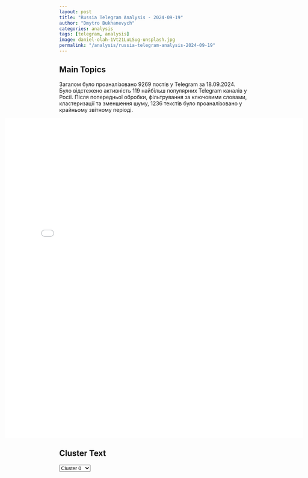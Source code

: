 ```yaml
---
layout: post
title: "Russia Telegram Analysis - 2024-09-19"
author: "Dmytro Bukhanevych"
categories: analysis
tags: [telegram, analysis]
image: daniel-olah-1Vt21LuLSug-unsplash.jpg
permalink: "/analysis/russia-telegram-analysis-2024-09-19"
---
```


<style>
    /* Adjusting iframe-container styles */
    .wide-iframe-container {
        width: calc(100% + 30vw);  /* Extending the width */
        margin-left: -15vw;       /* Negative margin to push to the left */
        overflow: hidden;         /* In case the iframe content spills over */
    }

    .wide-iframe-container iframe {
        width: 100%;  /* Making the iframe take the full width of its container */
        border: none; /* Removing any borders from the iframe */
    }

    /* Toggle mechanism */
    .hidden {
        display: none;
    }
    
    .show-content-target:checked + .show-content {
        display: block;
    }
</style>

<h2>Main Topics</h2>
<p>Загалом було проаналізовано 9269 постів у Telegram за 18.09.2024. Було відстежено активність 119 найбільш популярних Telegram каналів у Росії. Після попередньої обробки, фільтрування за ключовими словами, кластеризації та зменшення шуму, 1236 текстів було проаналізовано у крайньому звітному періоді.</p>
<!-- Embedding Main Plotly Visualization -->
<div class="wide-iframe-container">
    <iframe src="{{site.baseurl}}/visualizations/2024-09-19/fig_topics_time.html" height="850"></iframe>
</div>


<h2>Cluster Text</h2>

<!-- Dropdown to select a cluster -->
<select id="clusterSelector" onchange="displayClusterText()">
<option value="0">Cluster 0</option><option value="1">Cluster 1</option><option value="2">Cluster 2</option><option value="3">Cluster 3</option><option value="4">Cluster 4</option><option value="5">Cluster 5</option><option value="6">Cluster 6</option><option value="7">Cluster 7</option><option value="8">Cluster 8</option><option value="9">Cluster 9</option><option value="10">Cluster 10</option><option value="11">Cluster 11</option><option value="12">Cluster 12</option><option value="13">Cluster 13</option>
</select>

<!-- Display area for the selected cluster's text -->
<div id="clusterTextDisplay" class="hidden"></div>

<script type="text/javascript">
    var clusterDetails = {"0": "<b>Total Posts:</b> 120<br><b>Date:</b> 2024-09-18 03:09:10+00:00<br><b>Author:</b> readovkanews<br><b>Link:</b> https://t.me/s/readovkanews/86952<br><b>Subscribers:</b> 2744857<br><b>Text:</b> \u0422\u0435\u043a\u0441\u0442: \u2757\ufe0f\u0412 \u0422\u0432\u0435\u0440\u0441\u043a\u043e\u0439 \u043e\u0431\u043b\u0430\u0441\u0442\u0438 \u041f\u0412\u041e \u043e\u0442\u0440\u0430\u0436\u0430\u0435\u0442 \u043c\u0430\u0441\u0441\u043e\u0432\u0443\u044e \u0430\u0442\u0430\u043a\u0443 \u0411\u041f\u041b\u0410, \u043f\u0440\u043e\u0432\u043e\u0434\u0438\u0442\u0441\u044f \u0447\u0430\u0441\u0442\u0438\u0447\u043d\u0430\u044f \u044d\u0432\u0430\u043a\u0443\u0430\u0446\u0438\u044f \u2014 \u0433\u0443\u0431\u0435\u0440\u043d\u0430\u0442\u043e\u0440 \u0422\u0432\u0435\u0440\u0441\u043a\u043e\u0439 \u043e\u0431\u043b\u0430\u0441\u0442\u0438 \u0418\u0433\u043e\u0440\u044c \u0420\u0443\u0434\u0435\u043d\u044f \u0412 \u0422\u043e\u0440\u043e\u043f\u0446\u0435 \u0422\u0432\u0435\u0440\u0441\u043a\u043e\u0439 \u043e\u0431\u043b\u0430\u0441\u0442\u0438 \u0432 \u0440\u0435\u0437\u0443\u043b\u044c\u0442\u0430\u0442\u0435 \u043f\u0430\u0434\u0435\u043d\u0438\u044f \u043e\u0431\u043b\u043e\u043c\u043a\u043e\u0432 \u0411\u041f\u041b\u0410 \u043d\u0430\u0447\u0430\u043b\u0441\u044f \u043f\u043e\u0436\u0430\u0440. \u041d\u0430 \u043c\u0435\u0441\u0442\u0435, \u0433\u0434\u0435 \u0440\u0430\u0431\u043e\u0442\u0430\u0435\u0442 \u041f\u0412\u041e, \u043f\u0440\u043e\u0445\u043e\u0434\u0438\u0442 \u0447\u0430\u0441\u0442\u0438\u0447\u043d\u0430\u044f \u044d\u0432\u0430\u043a\u0443\u0430\u0446\u0438\u044f \u043d\u0430\u0441\u0435\u043b\u0435\u043d\u0438\u044f. \u0412\u0435\u0434\u0443\u0442\u0441\u044f \u0440\u0430\u0431\u043e\u0442\u044b \u043f\u043e \u043b\u043e\u043a\u0430\u043b\u0438\u0437\u0430\u0446\u0438\u0438 \u043f\u043e\u0436\u0430\u0440\u0430. \u041f\u0440\u043e\u0432\u043e\u0434\u044f\u0442\u0441\u044f \u043d\u0435\u043e\u0431\u0445\u043e\u0434\u0438\u043c\u044b\u0435 \u043c\u0435\u0440\u043e\u043f\u0440\u0438\u044f\u0442\u0438\u044f, \u0441\u043e\u043e\u0431\u0449\u0438\u043b \u0433\u0443\u0431\u0435\u0440\u043d\u0430\u0442\u043e\u0440 \u0422\u0432\u0435\u0440\u0441\u043a\u043e\u0439 \u043e\u0431\u043b\u0430\u0441\u0442\u0438 \u0418\u0433\u043e\u0440\u044c \u0420\u0443\u0434\u0435\u043d\u044f.", "1": "<b>Total Posts:</b> 31<br><b>Date:</b> 2024-09-18 09:36:51+00:00<br><b>Author:</b> rvvoenkor<br><b>Link:</b> https://t.me/s/RVvoenkor/77201<br><b>Subscribers:</b> 1613120<br><b>Text:</b> \u0422\u0435\u043a\u0441\u0442: \u203c\ufe0f\ud83c\uddfa\ud83c\udde6\ud83c\uddfa\ud83c\uddf8\u041e\u0434\u0438\u043d \u0438\u0437 \u043f\u0443\u043d\u043a\u0442\u043e\u0432 \"\u043f\u043b\u0430\u043d\u0430 \u043f\u043e\u0431\u0435\u0434\u044b\" \u0417\u0435\u043b\u0435\u043d\u0441\u043a\u043e\u0433\u043e: \u043e\u043d \u043d\u0430\u0434\u0435\u0435\u0442\u0441\u044f \u043d\u0430 \u043f\u0440\u0438\u0433\u043b\u0430\u0448\u0435\u043d\u0438\u0435 \u0432 \u041d\u0410\u0422\u041e \u043e\u0442 \u0411\u0430\u0439\u0434\u0435\u043d\u0430 \u043f\u0435\u0440\u0435\u0434 \u0437\u0430\u0432\u0435\u0440\u0448\u0435\u043d\u0438\u0435\u043c \u0435\u0433\u043e \u043f\u0440\u0435\u0437\u0438\u0434\u0435\u043d\u0442\u0441\u0442\u0432\u0430, - Le Monde\u042d\u0442\u043e \u044f\u043a\u043e\u0431\u044b \u044f\u0432\u043b\u044f\u0435\u0442\u0441\u044f \u0447\u0430\u0441\u0442\u044c\u044e \u0435\u0433\u043e \u00ab\u043f\u043b\u0430\u043d\u0430 \u043f\u043e\u0431\u0435\u0434\u044b\u00bb , \u043a\u043e\u0442\u043e\u0440\u044b\u0439 \u043e\u043d \u043f\u0440\u0435\u0434\u0441\u0442\u0430\u0432\u0438\u0442 \u0432 \u0412\u0430\u0448\u0438\u043d\u0433\u0442\u043e\u043d\u0435, \u0432\u0435\u0440\u043e\u044f\u0442\u043d\u043e\u0441\u0442\u044c \u044d\u0442\u043e\u0433\u043e \u043d\u0438\u0437\u043a\u0430, \u043f\u043e\u0442\u043e\u043c\u0443 \u0447\u0442\u043e \u0411\u0430\u0439\u0434\u0435\u043d \u043e\u043f\u0430\u0441\u0430\u0435\u0442\u0441\u044f, \u0447\u0442\u043e \u043d\u0430\u0447\u043d\u0435\u0442\u0441\u044f \u0422\u0440\u0435\u0442\u044c\u044f \u043c\u0438\u0440\u043e\u0432\u0430\u044f \u0432\u043e\u0439\u043d\u0430.t.me/RVvoenkor", "2": "<b>Total Posts:</b> 23<br><b>Date:</b> 2024-09-18 17:46:30+00:00<br><b>Author:</b> ukraina_ru<br><b>Link:</b> https://t.me/s/ukraina_ru/217111<br><b>Subscribers:</b> 468522<br><b>Text:</b> \u0422\u0435\u043a\u0441\u0442: \ud83c\uddf7\ud83c\uddfa \u0412\u043b\u0430\u0434\u0438\u043c\u0438\u0440 \u041f\u0443\u0442\u0438\u043d \u043f\u0440\u043e\u0432\u043e\u0434\u0438\u0442 \u0441\u043e\u0432\u0435\u0449\u0430\u043d\u0438\u0435 \u043f\u043e \u0432\u043e\u043f\u0440\u043e\u0441\u0430\u043c \u0440\u0430\u0437\u0432\u0438\u0442\u0438\u044f \u0412\u043e\u043e\u0440\u0443\u0436\u0435\u043d\u043d\u044b\u0445 \u0441\u0438\u043b \u0420\u043e\u0441\u0441\u0438\u0438 \u0432 \u0443\u0441\u043b\u043e\u0432\u0438\u044f\u0445 \u0441\u043f\u0435\u0446\u0438\u0430\u043b\u044c\u043d\u043e\u0439 \u0432\u043e\u0435\u043d\u043d\u043e\u0439 \u043e\u043f\u0435\u0440\u0430\u0446\u0438\u0438, \u2014 \u0441\u043e\u043e\u0431\u0449\u0430\u0435\u0442 Zvezdanews\u041f\u0440\u0435\u0437\u0438\u0434\u0435\u043d\u0442 \u0437\u0430\u044f\u0432\u0438\u043b, \u0447\u0442\u043e \u0412\u0421 \u0420\u0424 \u0434\u043e\u043b\u0436\u043d\u044b \u043d\u0430\u0441\u044b\u0449\u0430\u0442\u044c\u0441\u044f \u0432\u0441\u0435\u043c\u0438 \u0442\u0438\u043f\u0430\u043c\u0438 \u0411\u041f\u041b\u0410, \u0430 \u0442\u0430\u043a\u0436\u0435 \u0441\u043e\u043e\u0431\u0449\u0438\u043b, \u0447\u0442\u043e \u0412\u0421 \u0420\u0424 \u0431\u0443\u0434\u0443\u0442 \u043f\u043e\u043b\u0443\u0447\u0430\u0442\u044c \u043d\u0435 \u0435\u0434\u0438\u043d\u0438\u0447\u043d\u044b\u0435, \u0430 \u0441\u0435\u0440\u0438\u0439\u043d\u044b\u0435 \u043e\u0431\u0440\u0430\u0437\u0446\u044b \u0441\u043e\u0432\u0440\u0435\u043c\u0435\u043d\u043d\u044b\u0445 \u0432\u043e\u043e\u0440\u0443\u0436\u0435\u043d\u0438\u0439 \u0432\u0441\u0435\u0445 \u0442\u0438\u043f\u043e\u0432.\u0414\u0440\u0443\u0433\u0438\u0435 \u043d\u043e\u0432\u043e\u0441\u0442\u0438 \u043a \u044d\u0442\u043e\u043c\u0443 \u0447\u0430\u0441\u0443:\ud83d\udfe6 \u0412 \u0433\u043e\u0440\u043e\u0434\u0435-\u0441\u043f\u0443\u0442\u043d\u0438\u043a\u0435 \u0417\u0430\u043f\u043e\u0440\u043e\u0436\u0441\u043a\u043e\u0439 \u0410\u042d\u0421 \u042d\u043d\u0435\u0440\u0433\u043e\u0434\u0430\u0440\u0435 \u043f\u043e\u043b\u043d\u043e\u0441\u0442\u044c\u044e \u0432\u043e\u0441\u0441\u0442\u0430\u043d\u043e\u0432\u043b\u0435\u043d\u043e \u044d\u043d\u0435\u0440\u0433\u043e\u0441\u043d\u0430\u0431\u0436\u0435\u043d\u0438\u0435 \u043f\u043e\u0441\u043b\u0435 \u043e\u0442\u043a\u043b\u044e\u0447\u0435\u043d\u0438\u044f \u0438\u0437-\u0437\u0430 \u0443\u0434\u0430\u0440\u043e\u0432 \u0412\u0421\u0423;\ud83d\udfe6 \u0412\u0421\u0423 \u043f\u043b\u0430\u043d\u0438\u0440\u043e\u0432\u0430\u043b\u0438 \u0438\u0441\u043f\u043e\u043b\u044c\u0437\u043e\u0432\u0430\u0442\u044c \u0434\u043b\u044f \u0441\u043e\u0432\u0435\u0440\u0448\u0435\u043d\u0438\u044f \u0442\u0435\u0440\u0430\u043a\u0442\u0430 \u043d\u0430 \u0436\u0435\u043b\u0435\u0437\u043d\u043e\u0439 \u0434\u043e\u0440\u043e\u0433\u0435 \u0432 \u041a\u0443\u0440\u0441\u043a\u043e\u0439 \u043e\u0431\u043b\u0430\u0441\u0442\u0438, \u0432 \u0442\u043e\u043c \u0447\u0438\u0441\u043b\u0435, \u043e\u0440\u0443\u0436\u0438\u0435 \u0441\u0442\u0440\u0430\u043d \u041d\u0410\u0422\u041e;\ud83d\udfe6 \u041c\u0438\u0440\u043d\u0430\u044f \u0436\u0438\u0442\u0435\u043b\u044c\u043d\u0438\u0446\u0430 \u043f\u043e\u0433\u0438\u0431\u043b\u0430 \u0432 \u0440\u0435\u0437\u0443\u043b\u044c\u0442\u0430\u0442\u0435 \u043e\u0431\u0441\u0442\u0440\u0435\u043b\u0430 \u0441\u0435\u043b\u0430 \u0411\u0435\u0437\u043b\u044e\u0434\u043e\u0432\u043a\u0430 \u0411\u0435\u043b\u0433\u043e\u0440\u043e\u0434\u0441\u043a\u043e\u0439 \u043e\u0431\u043b\u0430\u0441\u0442\u0438, \u2014 \u0433\u0443\u0431\u0435\u0440\u043d\u0430\u0442\u043e\u0440 \u0412\u044f\u0447\u0435\u0441\u043b\u0430\u0432 \u0413\u043b\u0430\u0434\u043a\u043e\u0432.\ud83d\udfe6 \u0421\u0443\u0434 \u043f\u0440\u0438\u0433\u043e\u0432\u043e\u0440\u0438\u043b \u0434\u0432\u0443\u0445 \u0436\u0438\u0442\u0435\u043b\u0435\u0439 \u0420\u043e\u0441\u0442\u043e\u0432\u0430-\u043d\u0430-\u0414\u043e\u043d\u0443, \u043e\u0431\u0432\u0438\u043d\u044f\u0435\u043c\u044b\u0445 \u0432 \u043f\u043b\u0430\u043d\u0438\u0440\u043e\u0432\u0430\u043d\u0438\u0438 \u0442\u0435\u0440\u0430\u043a\u0442\u0430 \u0432 \u041a\u0440\u044b\u043c\u0443 \u043f\u043e \u0437\u0430\u0434\u0430\u043d\u0438\u044e \u0443\u043a\u0440\u0430\u0438\u043d\u0441\u043a\u0438\u0445 \u0441\u043f\u0435\u0446\u0441\u043b\u0443\u0436\u0431, \u043a 20 \u0433\u043e\u0434\u0430\u043c \u0438 6 \u0433\u043e\u0434\u0430\u043c \u043a\u043e\u043b\u043e\u043d\u0438\u0438.", "3": "<b>Total Posts:</b> 215<br><b>Date:</b> 2024-09-18 16:17:37+00:00<br><b>Author:</b> olegtsarov<br><b>Link:</b> https://t.me/s/olegtsarov/16543<br><b>Subscribers:</b> 339214<br><b>Text:</b> \u0422\u0435\u043a\u0441\u0442: \u0424\u0440\u043e\u043d\u0442\u043e\u0432\u0430\u044f \u0441\u0432\u043e\u0434\u043a\u0430 18 \u0441\u0435\u043d\u0442\u044f\u0431\u0440\u044f   \u25aa\ufe0f\u041d\u0430 \u0425\u0435\u0440\u0441\u043e\u043d\u0441\u043a\u043e\u043c \u043d\u0430\u043f\u0440\u0430\u0432\u043b\u0435\u043d\u0438\u0438 \u043e\u0431\u0441\u0442\u0430\u043d\u043e\u0432\u043a\u0430 \u0441\u0442\u0430\u0431\u0438\u043b\u044c\u043d\u043e \u0441\u043b\u043e\u0436\u043d\u0430\u044f. \u041e\u0441\u0442\u0440\u043e\u0432\u043d\u0430\u044f \u0437\u043e\u043d\u0430 \u043f\u0440\u0430\u043a\u0442\u0438\u0447\u0435\u0441\u043a\u0438 \u0446\u0435\u043b\u0438\u043a\u043e\u043c \u043f\u043e\u0434 \u043a\u043e\u043d\u0442\u0440\u043e\u043b\u0435\u043c \u0412\u0421 \u0420\u0424, \u043d\u043e \u0412\u0421\u0423 \u0440\u0435\u0433\u0443\u043b\u044f\u0440\u043d\u043e \u043f\u0440\u0435\u0434\u043f\u0440\u0438\u043d\u0438\u043c\u0430\u044e\u0442 \u043f\u043e\u043f\u044b\u0442\u043a\u0438 \u0434\u0435\u0441\u0430\u043d\u0442\u0430. \u0417\u0430 \u0441\u0443\u0442\u043a\u0438 \u043f\u043e \u0433\u0440\u0430\u0436\u0434\u0430\u043d\u0441\u043a\u043e\u0439 \u0438\u043d\u0444\u0440\u0430\u0441\u0442\u0440\u0443\u043a\u0442\u0443\u0440\u0435 \u043d\u0430 \u043b\u0435\u0432\u043e\u043c \u0431\u0435\u0440\u0435\u0433\u0443 \u0432\u0440\u0430\u0433 \u0432\u044b\u043f\u0443\u0441\u0442\u0438\u043b \u043d\u0435 \u043c\u0435\u043d\u0435\u0435 30 \u0441\u043d\u0430\u0440\u044f\u0434\u043e\u0432. \u041d\u0430\u0448\u0438 \u043f\u043e\u0440\u0430\u0437\u0438\u043b\u0438 \u0441\u043a\u043b\u0430\u0434 \u0441 \u0431\u043e\u0435\u043f\u0440\u0438\u043f\u0430\u0441\u0430\u043c\u0438 \u043d\u0430 \u043f\u0440\u0430\u0432\u043e\u043c \u0431\u0435\u0440\u0435\u0433\u0443 \u0414\u043d\u0435\u043f\u0440\u0430, \u043f\u043e\u0441\u0442\u043e\u044f\u043d\u043d\u043e \u0441\u0440\u044b\u0432\u0430\u044e\u0442 \u0440\u043e\u0442\u0430\u0446\u0438\u044e \u0412\u0421\u0423.   \u25aa\ufe0f\u041d\u0430 \u0417\u0430\u043f\u043e\u0440\u043e\u0436\u0441\u043a\u043e\u043c \u0443\u0447\u0430\u0441\u0442\u043a\u0435 \u0444\u0440\u043e\u043d\u0442\u0430 \u043f\u043e\u0437\u0438\u0446\u0438\u043e\u043d\u043d\u044b\u0435 \u0431\u043e\u0438. \u0412 \u043f\u043e\u0441\u043b\u0435\u0434\u043d\u0438\u0435 \u0441\u0443\u0442\u043a\u0438 \u0443\u0441\u0438\u043b\u0438\u043b\u0438\u0441\u044c \u0431\u043e\u0438 \u0441\u0435\u0432\u0435\u0440\u043d\u0435\u0435 \u0441\u0435\u043b\u0430 \u041a\u043e\u043f\u0430\u043d\u0438, \u0447\u0442\u043e \u043a \u0437\u0430\u043f\u0430\u0434\u0443 \u043e\u0442 \u0420\u0430\u0431\u043e\u0442\u0438\u043d\u043e. \u0424\u0440\u043e\u043d\u0442 \u043e\u0441\u0442\u0430\u043b\u0441\u044f \u0431\u0435\u0437 \u0438\u0437\u043c\u0435\u043d\u0435\u043d\u0438\u0439.   \u25aa\ufe0f\u041d\u0430 \u042e\u0436\u043d\u043e-\u0414\u043e\u043d\u0435\u0446\u043a\u043e\u043c \u0443\u0447\u0430\u0441\u0442\u043a\u0435 \u0431\u0435\u0437 \u043d\u043e\u0432\u043e\u0441\u0442\u0435\u0439. \u041d\u0430 \u0414\u043e\u043d\u0435\u0446\u043a\u043e\u043c \u043d\u0430\u043f\u0440\u0430\u0432\u043b\u0435\u043d\u0438\u0438 \u043d\u0430\u0438\u0431\u043e\u043b\u0435\u0435 \u0438\u043d\u0442\u0435\u043d\u0441\u0438\u0432\u043d\u044b\u0435 \u0431\u043e\u0438 \u043f\u0440\u043e\u0434\u043e\u043b\u0436\u0430\u044e\u0442\u0441\u044f \u0432 \u0440\u0430\u0439\u043e\u043d\u0435 \u0448\u0430\u0445\u0442 \u0443 \u0441\u0435\u043b\u0430 \u0412\u043e\u0434\u044f\u043d\u043e\u0435 \u043a \u0441\u0435\u0432\u0435\u0440\u043e-\u0432\u043e\u0441\u0442\u043e\u043a\u0443 \u043e\u0442 \u0423\u0433\u043b\u0435\u0434\u0430\u0440\u0430. \u0412 \u0441\u0435\u0432\u0435\u0440\u043d\u043e\u0439 \u0447\u0430\u0441\u0442\u0438 \u0448\u0430\u0445\u0442\u044b \u00ab\u042e\u0436\u043d\u043e\u0434\u043e\u043d\u0431\u0430\u0441\u0441\u043a\u0430\u044f \u21163\u00bb \u043e\u0441\u0442\u0430\u044e\u0442\u0441\u044f \u043f\u043e\u0437\u0438\u0446\u0438\u0438 \u0412\u0421\u0423. \u0412 \u0440\u0430\u0439\u043e\u043d\u0435 \u0448\u0430\u0445\u0442\u044b \u00ab\u042e\u0436\u043d\u043e\u0434\u043e\u043d\u0431\u0430\u0441\u0441\u043a\u0430\u044f \u21161\u00bb \u0412\u0421 \u0420\u0424 \u043e\u0442\u0431\u0438\u043b\u0438 \u0432\u0435\u043d\u0442\u0438\u043b\u044f\u0446\u0438\u043e\u043d\u043d\u044b\u0439 \u043a\u0430\u043d\u0430\u043b \u0448\u0430\u0445\u0442\u044b, \u0437\u043d\u0430\u0447\u0438\u0442\u0435\u043b\u044c\u043d\u0430\u044f \u0442\u0435\u0440\u0440\u0438\u0442\u043e\u0440\u0438\u044f \u0448\u0430\u0445\u0442\u043d\u043e\u0433\u043e \u043a\u043e\u043c\u043f\u043b\u0435\u043a\u0441\u0430 \u043f\u0440\u0438 \u044d\u0442\u043e\u043c \u043f\u043e\u043a\u0430 \u043e\u0441\u0442\u0430\u043d\u0435\u0442\u0441\u044f \u0437\u0430 \u0412\u0421\u0423. \u0412 \u0440\u0430\u0439\u043e\u043d\u0435 \u041a\u0440\u0430\u0441\u043d\u043e\u0433\u043e\u0440\u043e\u0432\u043a\u0438 \u043e\u0441\u043d\u043e\u0432\u043d\u044b\u0435 \u0431\u043e\u0438 \u0432 \u0440\u0430\u0439\u043e\u043d\u0435 \u041e\u0441\u0442\u0440\u043e\u0433\u043e.   \u25aa\ufe0f\u041d\u0430 \u041f\u043e\u043a\u0440\u043e\u0432\u0441\u043a\u043e\u043c \u043d\u0430\u043f\u0440\u0430\u0432\u043b\u0435\u043d\u0438\u0438 \u0443\u043a\u0440\u0430\u0438\u043d\u0441\u043a\u0438\u0435 \u0440\u0435\u0441\u0443\u0440\u0441\u044b \u043f\u043e\u0434\u0442\u0432\u0435\u0440\u0434\u0438\u043b\u0438 \u043f\u043e\u043b\u043d\u0443\u044e \u043f\u043e\u0442\u0435\u0440\u044e \u0434\u043b\u044f \u0441\u0435\u0431\u044f \u0423\u043a\u0440\u0430\u0438\u043d\u0441\u043a\u0430. \u0412\u0447\u0435\u0440\u0430 \u0432\u0435\u0447\u0435\u0440\u043e\u043c \u043d\u0430\u0434 \u0448\u0430\u0445\u0442\u043e\u0439 \u00ab\u0423\u043a\u0440\u0430\u0438\u043d\u0430\u00bb \u043d\u0430\u0448\u0438 \u0432\u043e\u0435\u043d\u043d\u044b\u0435 \u043f\u043e\u0434\u043d\u044f\u043b\u0438 \u0417\u043d\u0430\u043c\u044f \u041f\u043e\u0431\u0435\u0434\u044b, \u0430 \u043a \u0443\u0442\u0440\u0443 \u043d\u0430\u0447\u0430\u043b\u0438 \u043f\u043e\u043b\u043d\u043e\u043c\u0430\u0441\u0448\u0442\u0430\u0431\u043d\u043e\u0435 \u043d\u0430\u0441\u0442\u0443\u043f\u043b\u0435\u043d\u0438\u0435 \u043d\u0430 \u0413\u043e\u0440\u043d\u044f\u043a. \u041e\u0434\u043d\u043e\u0432\u0440\u0435\u043c\u0435\u043d\u043d\u043e \u0441 \u044d\u0442\u0438\u043c, \u043f\u043e\u0441\u043b\u0435 \u043e\u0441\u0432\u043e\u0431\u043e\u0436\u0434\u0435\u043d\u0438\u044f \u0423\u043a\u0440\u0430\u0438\u043d\u0441\u043a\u0430 \u0440\u043e\u0441\u0441\u0438\u0439\u0441\u043a\u0438\u0435 \u0447\u0430\u0441\u0442\u0438 \u0434\u0432\u0438\u043d\u0443\u043b\u0438\u0441\u044c \u0431\u043b\u0438\u0436\u0435 \u043a \u043e\u043a\u0440\u0430\u0438\u043d\u0430\u043c \u0426\u0443\u043a\u0443\u0440\u0438\u043d\u043e. \u042d\u0442\u043e \u043f\u043e\u0441\u043b\u0435\u0434\u043d\u044f\u044f \u0442\u043e\u0447\u043a\u0430 \u0434\u043e \u0441\u0430\u043c\u043e\u0433\u043e \u041a\u0443\u0440\u0430\u0445\u043e\u0432\u043e, \u0433\u0434\u0435 \u0412\u0421\u0423 \u043c\u043e\u0433\u0443\u0442 \u043e\u0431\u0443\u0441\u0442\u0440\u043e\u0438\u0442\u044c \u043b\u0438\u043d\u0438\u044e \u043e\u0431\u043e\u0440\u043e\u043d\u044b. \u0412\u043e\u0441\u0442\u043e\u0447\u043d\u0435\u0435 \u0440\u043e\u0441\u0441\u0438\u0439\u0441\u043a\u0438\u0435 \u0447\u0430\u0441\u0442\u0438 \u0434\u043e\u0436\u0438\u043c\u0430\u044e\u0442 \u0432\u0440\u0430\u0433\u0430 \u0432 \u0440\u0430\u0439\u043e\u043d\u0435 \u0416\u0435\u043b\u0430\u043d\u043d\u043e\u0433\u043e \u0412\u0442\u043e\u0440\u043e\u0433\u043e, \u0441\u043c\u0435\u0449\u0430\u044f \u0444\u0440\u043e\u043d\u0442 \u043a \u044e\u0433\u0443. \u0412 \u0413\u0440\u043e\u0434\u043e\u0432\u043a\u0435 \u0412\u0421 \u0420\u0424 \u0432\u044b\u0434\u0430\u0432\u0438\u043b\u0438 \u043f\u0440\u043e\u0442\u0438\u0432\u043d\u0438\u043a\u0430 \u0437\u0430 \u043b\u0438\u043d\u0438\u044e \u0440\u0435\u043a\u0438 \u0416\u0443\u0440\u0430\u0432\u043a\u0430 \u0438 \u0437\u0430\u043a\u0440\u0435\u043f\u0438\u043b\u0438\u0441\u044c \u043d\u0430 \u0437\u0430\u043f\u0430\u0434\u043d\u043e\u043c \u0431\u0435\u0440\u0435\u0433\u0443. \u041f\u043e \u0441\u0443\u0442\u0438, \u0438\u0434\u0435\u0442 \u0437\u0430\u0447\u0438\u0441\u0442\u043a\u0430 \u0441\u0435\u043b\u0430. \u0421\u0435\u0440\u044c\u0435\u0437\u043d\u044b\u0435 \u0431\u043e\u0438 \u0438\u0434\u0443\u0442 \u043a \u0441\u0435\u0432\u0435\u0440\u0443 \u043e\u0442 \u0421\u0435\u043b\u0438\u0434\u043e\u0432\u043e.    \u25aa\ufe0f\u0412 \u0422\u043e\u0440\u0435\u0446\u043a\u0435 \u0438\u043d\u0442\u0435\u043d\u0441\u0438\u0432\u043d\u044b\u0435 \u0433\u043e\u0440\u043e\u0434\u0441\u043a\u0438\u0435 \u0431\u043e\u0438. \u0410\u0440\u043c\u0438\u044f \u0420\u043e\u0441\u0441\u0438\u0438 \u0432\u043a\u043b\u0438\u043d\u0438\u0432\u0430\u0435\u0442\u0441\u044f \u0432 \u043c\u043a\u0440 \u0417\u0430\u0431\u0430\u043b\u043a\u0430, \u0430 \u0432 \u0446\u0435\u043d\u0442\u0440\u0430\u043b\u044c\u043d\u043e\u0439 \u0447\u0430\u0441\u0442\u0438 \u0448\u0442\u0443\u0440\u043c\u0443\u0435\u0442 \u043a\u043e\u043c\u043f\u043b\u0435\u043a\u0441 \u0437\u0434\u0430\u043d\u0438\u0439 \u0434\u0435\u0442\u0441\u043a\u043e\u0439 \u0431\u043e\u043b\u044c\u043d\u0438\u0446\u044b \u2013 \u043e\u0434\u0438\u043d \u0438\u0437 \u043a\u043b\u044e\u0447\u0435\u0432\u044b\u0445 \u0443\u043a\u0440\u0435\u043f\u0440\u0430\u0439\u043e\u043d\u043e\u0432 \u0412\u0421\u0423. \u0412 \u0440\u0430\u0439\u043e\u043d\u0435 \u041d\u0435\u043b\u0435\u043f\u043e\u0432\u043a\u0438 \u0438 \u0414\u0440\u0443\u0436\u0431\u044b \u0443\u043f\u043e\u0440\u043d\u044b\u0435 \u0431\u043e\u0438, \u0444\u0440\u043e\u043d\u0442 \u0431\u0435\u0437 \u0438\u0437\u043c\u0435\u043d\u0435\u043d\u0438\u0439.   \u25aa\ufe0f\u041d\u0430 \u0427\u0430\u0441\u043e\u0432\u044f\u0440\u0441\u043a\u043e\u043c \u0443\u0447\u0430\u0441\u0442\u043a\u0435 \u0444\u0440\u043e\u043d\u0442\u0430 \u043d\u0430\u0448\u0438 \u0434\u0435\u0441\u0430\u043d\u0442\u043d\u0438\u043a\u0438 \u043f\u0440\u043e\u0434\u043e\u043b\u0436\u0430\u044e\u0442 \u0434\u0430\u0432\u0438\u0442\u044c \u043d\u0430 \u0444\u043b\u0430\u043d\u0433\u0430\u0445 \u0438 \u0431\u0443\u043a\u0432\u0430\u043b\u044c\u043d\u043e \u043f\u0440\u043e\u0433\u0440\u044b\u0437\u0430\u0442\u044c \u043b\u0438\u043d\u0438\u044e \u043e\u0431\u043e\u0440\u043e\u043d\u044b \u0432\u0440\u0430\u0433\u0430 \u0441\u043e \u0441\u0442\u043e\u0440\u043e\u043d\u044b \u041a\u043b\u0435\u0449\u0435\u0435\u0432\u043a\u0438 \u0438 \u0413\u0440\u0438\u0433\u043e\u0440\u043e\u0432\u043a\u0438. \u0412 \u0441\u0430\u043c\u043e\u043c \u0433\u043e\u0440\u043e\u0434\u0435 \u043b\u044e\u0431\u043e\u0435 \u043f\u0440\u043e\u0434\u0432\u0438\u0436\u0435\u043d\u0438\u0435 \u0437\u0430\u0442\u0440\u0443\u0434\u043d\u044f\u0435\u0442\u0441\u044f \u0441\u0438\u043b\u044c\u043d\u043e \u0440\u0430\u0437\u0440\u0443\u0448\u0435\u043d\u043d\u043e\u0439 \u0437\u0430\u0441\u0442\u0440\u043e\u0439\u043a\u043e\u0439. \u0410\u043a\u0442\u0438\u0432\u043d\u043e \u0440\u0430\u0431\u043e\u0442\u0430\u044e\u0442 \u0434\u0440\u043e\u043d\u044b \u0438 \u0430\u0440\u0442\u0438\u043b\u043b\u0435\u0440\u0438\u044f \u0441 \u043e\u0431\u0435\u0438\u0445 \u0441\u0442\u043e\u0440\u043e\u043d  \u25aa\ufe0f\u041d\u0430 \u0421\u0435\u0432\u0435\u0440\u0441\u043a\u043e\u043c \u0432\u044b\u0441\u0442\u0443\u043f\u0435 \u0437\u0430 \u0441\u0443\u0442\u043a\u0438 \u043e\u0441\u043e\u0431\u044b\u0445 \u0438\u0437\u043c\u0435\u043d\u0435\u043d\u0438\u0439 \u043d\u0435 \u043f\u0440\u043e\u0438\u0437\u043e\u0448\u043b\u043e. \u041e\u0441\u043d\u043e\u0432\u043d\u044b\u0435 \u0431\u043e\u0438 \u0438\u0434\u0443\u0442 \u0432 \u0441\u0435\u0432\u0435\u0440\u043d\u043e\u0439 \u0447\u0430\u0441\u0442\u0438 \u041f\u0435\u0440\u0435\u0435\u0437\u0434\u043d\u043e\u0433\u043e \u0438 \u043a \u0441\u0435\u0432\u0435\u0440\u0443 \u043e\u0442 \u0412\u044b\u0435\u043c\u043a\u0438.   \u25aa\ufe0f\u041d\u0430 \u041a\u0440\u0430\u0441\u043d\u043e\u043b\u0438\u043c\u0430\u043d\u0441\u043a\u043e\u043c \u043d\u0430\u043f\u0440\u0430\u0432\u043b\u0435\u043d\u0438\u0438 \u0412\u0421 \u0420\u0424 \u0440\u0430\u0437\u0432\u0438\u0432\u0430\u044e\u0442 \u0430\u0442\u0430\u043a\u0443 \u0432 \u0440\u0430\u0439\u043e\u043d\u0435 \u041d\u0435\u0432\u0441\u043a\u043e\u0433\u043e. \u041f\u0440\u043e\u0442\u0438\u0432\u043d\u0438\u043a \u043f\u0440\u0438\u0437\u043d\u0430\u0435\u0442 \u0437\u043d\u0430\u0447\u0438\u0442\u0435\u043b\u044c\u043d\u043e\u0435 \u043f\u0440\u043e\u0434\u0432\u0438\u0436\u0435\u043d\u0438\u0435, \u043d\u0430\u0448\u0438 \u0432\u044b\u0434\u0430\u0432\u043b\u0438\u0432\u0430\u044e\u0442 \u0412\u0421\u0423 \u0437\u0430 \u0440. \u0416\u0443\u0440\u0430\u0432\u043a\u0430. \u0415\u0441\u0442\u044c \u0442\u0430\u043a\u0442\u0438\u0447\u0435\u0441\u043a\u0438\u0435 \u0443\u0441\u043f\u0435\u0445\u0438 \u0432 \u0440\u0430\u0439\u043e\u043d\u0435 \u0422\u0435\u0440\u043d\u043e\u0432. \u0410\u043a\u0442\u0438\u0432\u0438\u0437\u0430\u0446\u0438\u044f \u043d\u0430 \u044d\u0442\u043e\u043c \u0443\u0447\u0430\u0441\u0442\u043a\u0435 \u0444\u0440\u043e\u043d\u0442\u0430 \u043c\u043e\u0436\u0435\u0442 \u0431\u044b\u0442\u044c \u0441\u0432\u044f\u0437\u0430\u043d\u0430 \u0441 \u043e\u0442\u0432\u043e\u0434\u043e\u043c \u0440\u0435\u0437\u0435\u0440\u0432\u043e\u0432 \u0412\u0421\u0423 \u043d\u0430 \u0434\u0440\u0443\u0433\u0438\u0435 \u043d\u0430\u043f\u0440\u0430\u0432\u043b\u0435\u043d\u0438\u044f.    \u25aa\ufe0f\u041d\u0430 \u041a\u0443\u043f\u044f\u043d\u0441\u043a\u043e\u043c \u0443\u0447\u0430\u0441\u0442\u043a\u0435 \u0442\u0430\u043d\u043a\u0438\u0441\u0442\u044b \u043f\u0440\u043e\u0434\u043e\u043b\u0436\u0430\u044e\u0442 \u0442\u044f\u0436\u0435\u043b\u043e\u0435 \u043f\u0440\u043e\u0434\u0432\u0438\u0436\u0435\u043d\u0438\u0435 \u0432 \u0441\u0442\u043e\u0440\u043e\u043d\u0443 \u0431\u0435\u0440\u0435\u0433\u0430 \u041e\u0441\u043a\u043e\u043b\u0430 \u043a \u0437\u0430\u043f\u0430\u0434\u0443 \u043e\u0442 \u041f\u0435\u0441\u0447\u0430\u043d\u043e\u0433\u043e. \u0410\u0432\u0438\u0430\u0446\u0438\u044f \u0431\u043e\u043c\u0431\u0438\u0442 \u043b\u043e\u0433\u0438\u0441\u0442\u0438\u0447\u0435\u0441\u043a\u0443\u044e \u0438\u043d\u0444\u0440\u0430\u0441\u0442\u0440\u0443\u043a\u0442\u0443\u0440\u0443 \u0432 \u041a\u0443\u043f\u044f\u043d\u0441\u043a\u0435 \u0443\u0437\u043b\u043e\u0432\u043e\u043c \u0438 \u0441\u0430\u043c\u043e\u043c \u041a\u0443\u043f\u044f\u043d\u0441\u043a\u0435.   \u25aa\ufe0f\u041d\u0430 \u0425\u0430\u0440\u044c\u043a\u043e\u0432\u0441\u043a\u043e\u043c \u0444\u0440\u043e\u043d\u0442\u0435 \u0432\u0441\u0442\u0440\u0435\u0447\u043d\u044b\u0435 \u0431\u043e\u0438 \u0432 \u0412\u043e\u043b\u0447\u0430\u043d\u0441\u043a\u0435. \u041f\u0440\u043e\u0442\u0438\u0432\u043d\u0438\u043a \u043f\u043e\u0441\u0442\u043e\u044f\u043d\u043d\u043e \u043a\u043e\u043d\u0442\u0440\u0430\u0442\u0430\u043a\u0443\u0435\u0442, \u0431\u0435\u0437 \u0443\u0441\u043f\u0435\u0445\u0430. \u0412 \u0440\u0430\u0439\u043e\u043d\u0435 \u0413\u043b\u0443\u0431\u043e\u043a\u043e\u0433\u043e \u0438 \u041b\u0438\u043f\u0446\u0435\u0432 \u0430\u043d\u0430\u043b\u043e\u0433\u0438\u0447\u043d\u0430\u044f \u0441\u0438\u0442\u0443\u0430\u0446\u0438\u044f.   \u25aa\ufe0f\u041d\u043e\u0447\u044c\u044e \u0412\u0421\u0423 \u043d\u0430\u043d\u0435\u0441\u043b\u0438 \u043c\u043e\u0449\u043d\u044b\u0439 \u0443\u0434\u0430\u0440 \u0411\u041f\u041b\u0410 \u2013 \u041f\u0412\u041e \u0441\u0431\u0438\u043b\u0438 54 \u0434\u0440\u043e\u043d\u0430 \u043d\u0430\u0434 5 \u0440\u0435\u0433\u0438\u043e\u043d\u0430\u043c\u0438. \u0412 \u0422\u043e\u0440\u043e\u043f\u0446\u0435 \u0422\u0432\u0435\u0440\u0441\u043a\u043e\u0439 \u043e\u0431\u043b\u0430\u0441\u0442\u0438 \u0431\u044b\u043b \u043f\u043e\u0440\u0430\u0436\u0435\u043d \u0430\u0440\u0441\u0435\u043d\u0430\u043b \u2013 \u043f\u0438\u0441\u0430\u043b \u043e\u0431 \u044d\u0442\u043e\u043c \u0443\u0442\u0440\u043e\u043c. \u041f\u043e\u0441\u0442\u0440\u0430\u0434\u0430\u043b\u043e 17 \u0447\u0435\u043b\u043e\u0432\u0435\u043a. \u0412 \u0428\u0435\u0431\u0435\u043a\u0438\u043d\u043e \u0434\u0440\u043e\u043d \u0430\u0442\u0430\u043a\u043e\u0432\u0430\u043b \u0430\u0432\u0442\u043e\u0431\u0443\u0441 \u0441 \u043b\u044e\u0434\u044c\u043c\u0438, 4 \u0440\u0430\u043d\u0435\u043d\u044b\u0445. \u041d\u0435\u0441\u043a\u043e\u043b\u044c\u043a\u043e \u043a\u0440\u0443\u043f\u043d\u043e\u043a\u0430\u043b\u0438\u0431\u0435\u0440\u043d\u044b\u0445 \u0441\u043d\u0430\u0440\u044f\u0434\u043e\u0432 \u0434\u043e\u043b\u0435\u0442\u0435\u043b\u0438 \u0434\u043e \u0414\u043e\u043d\u0435\u0446\u043a\u0430.    \u25aa\ufe0f\u041d\u0430 \u0423\u043a\u0440\u0430\u0438\u043d\u0435 \u043f\u043e\u0434 \u0443\u0434\u0430\u0440 \u0440\u043e\u0441\u0441\u0438\u0439\u0441\u043a\u0438\u0445 \u0434\u0440\u043e\u043d\u043e\u0432 \u0438 \u0440\u0430\u043a\u0435\u0442 \u043f\u043e\u043f\u0430\u043b\u0438 \u043e\u0431\u044a\u0435\u043a\u0442\u044b \u044d\u043d\u0435\u0440\u0433\u0435\u0442\u0438\u043a\u0438 \u0432 8 \u043e\u0431\u043b., \u0432\u043a\u043b\u044e\u0447\u0430\u044f \u0421\u0443\u043c\u0441\u043a\u0443\u044e \u0438 \u0425\u0430\u0440\u044c\u043a\u043e\u0432\u0441\u043a\u0443\u044e, \u0433\u0434\u0435 \u043d\u0430\u0431\u043b\u044e\u0434\u0430\u044e\u0442\u0441\u044f \u043f\u0435\u0440\u0435\u0431\u043e\u0438 \u0441\u043e \u0441\u0432\u0435\u0442\u043e\u043c. \u0412 \u0414\u0440\u0443\u0436\u043a\u043e\u0432\u043a\u0435 \u0431\u044b\u043b\u043e 4 \u043f\u043e\u043f\u0430\u0434\u0430\u043d\u0438\u044f, \u0441\u043e\u043e\u0431\u0449\u0430\u044e\u0442, \u0447\u0442\u043e \u0431\u044b\u043b\u0438 \u043f\u043e\u0432\u0440\u0435\u0436\u0434\u0435\u043d\u044b 3 \u043d\u0435\u043c\u0435\u0446\u043a\u0438\u0445 \u0421\u0410\u0423 PzH 2000, 2 \u0411\u041c\u041f Marder \u0438 \u043d\u0435\u0441\u043a\u043e\u043b\u044c\u043a\u043e \u0433\u0440\u0443\u0437\u043e\u0432\u0438\u043a\u043e\u0432.   \u25aa\ufe0f\u041b\u0438\u0442\u0432\u0430 \u043e\u0431\u0435\u0449\u0430\u0435\u0442 \u0432\u043e\u0435\u043d\u043d\u0443\u044e \u043f\u043e\u043c\u043e\u0449\u044c \u0423\u043a\u0440\u0430\u0438\u043d\u0435 \u043d\u0430 50 \u043c\u043b\u043d \u0435\u0432\u0440\u043e \u0434\u043e \u043a\u043e\u043d\u0446\u0430 \u0433\u043e\u0434\u0430, \u2013 \u043e\u0431\u0449\u0438\u0439 \u043e\u0431\u044a\u0435\u043c \u0434\u043e\u0441\u0442\u0438\u0433\u043d\u0435\u0442 \u043f\u0440\u0438\u043c\u0435\u0440\u043d\u043e 200 \u043c\u043b\u043d \u0435\u0432\u0440\u043e. \u0412 \u0412\u0438\u043b\u044c\u043d\u044e\u0441\u0435 \u043e\u0431\u0435\u0449\u0430\u044e\u0442 \u043f\u043e\u0441\u0442\u0430\u0432\u043a\u0443 \u0441\u0438\u0441\u0442\u0435\u043c \u041f\u0412\u041e \u0438 \u0440\u0430\u0434\u0430\u0440\u044b.   \u25aa\ufe0f\u0412 \u041d\u0438\u0434\u0435\u0440\u043b\u0430\u043d\u0434\u0430\u0445 \u043f\u0440\u0438\u0437\u044b\u0432\u0430\u044e\u0442 \u0433\u043e\u0442\u043e\u0432\u0438\u0442\u044c\u0441\u044f \u043a \u0437\u0430\u0442\u044f\u0436\u043d\u043e\u0439 \u0432\u043e\u0439\u043d\u0435 \u043d\u0430 \u0433\u043e\u0434\u044b \u0432\u043f\u0435\u0440\u0435\u0434 \u0438 \u043d\u0435 \u0441\u043d\u0438\u0436\u0430\u0442\u044c \u043e\u0431\u044a\u0435\u043c\u043e\u0432 \u0432\u043e\u0435\u043d\u043d\u043e\u0439 \u043f\u043e\u043c\u043e\u0449\u0438 \u041a\u0438\u0435\u0432\u0443 \u2013 \u00ab\u0447\u0442\u043e\u0431\u044b \u043b\u044e\u0434\u0438 \u043d\u0435 \u0440\u0430\u0437\u043e\u0447\u0430\u0440\u043e\u0432\u0430\u043b\u0438\u0441\u044c\u00bb. \u0410 \u0415\u0432\u0440\u043e\u0434\u0435\u043f\u0443\u0442\u0430\u0442\u044b \u043f\u0438\u0448\u0443\u0442 \u0411\u0430\u0439\u0434\u0435\u043d\u0443 \u043f\u0438\u0441\u044c\u043c\u043e, \u0432 \u043a\u043e\u0442\u043e\u0440\u043e\u043c \u043f\u0440\u043e\u0441\u044f\u0442 \u0440\u0430\u0437\u0440\u0435\u0448\u0438\u0442\u044c \u0443\u0434\u0430\u0440\u044b \u0434\u0430\u043b\u044c\u043d\u043e\u0431\u043e\u0439\u043d\u044b\u043c \u043e\u0440\u0443\u0436\u0438\u0435\u043c \u043f\u043e \u0442\u0435\u0440\u0440\u0438\u0442\u043e\u0440\u0438\u0438 \u0420\u043e\u0441\u0441\u0438\u0438.\u0422\u0430\u043a\u0438\u043c \u0441\u0442\u0430\u043b 938 \u0434\u0435\u043d\u044c \u0421\u0412\u041e.", "4": "<b>Total Posts:</b> 19<br><b>Date:</b> 2024-09-18 16:07:08+00:00<br><b>Author:</b> readovkanews<br><b>Link:</b> https://t.me/s/readovkanews/87005<br><b>Subscribers:</b> 2744857<br><b>Text:</b> \u0422\u0435\u043a\u0441\u0442: \u041d\u0435\u0441\u043c\u043e\u0442\u0440\u044f \u043d\u0430 \u0432\u0441\u0435 \u0442\u0440\u0443\u0434\u043d\u043e\u0441\u0442\u0438, \u0434\u0430\u0432\u043b\u0435\u043d\u0438\u0435 \u0438 \u0442\u0435\u0440\u0430\u043a\u0442\u044b, \u0436\u0438\u0442\u0435\u043b\u0438 \u043f\u0440\u0438\u0433\u0440\u0430\u043d\u0438\u0447\u043d\u044b\u0445 \u0440\u0435\u0433\u0438\u043e\u043d\u043e\u0432 \u043f\u0440\u0438\u0448\u043b\u0438 \u043d\u0430 \u0432\u044b\u0431\u043e\u0440\u044b \u2014 \u041f\u0443\u0442\u0438\u043d\u0420\u043e\u0441\u0441\u0438\u0439\u0441\u043a\u0438\u0439 \u043b\u0438\u0434\u0435\u0440 \u0432\u0441\u0442\u0440\u0435\u0442\u0438\u043b\u0441\u044f \u0441 \u0438\u0437\u0431\u0440\u0430\u043d\u043d\u044b\u043c\u0438 \u0433\u043b\u0430\u0432\u0430\u043c\u0438 \u0440\u0435\u0433\u0438\u043e\u043d\u043e\u0432. \u041e\u043d \u043f\u043e\u0437\u0434\u0440\u0430\u0432\u0438\u043b \u0440\u0443\u043a\u043e\u0432\u043e\u0434\u0438\u0442\u0435\u043b\u0435\u0439 \u0441 \u043d\u0430\u0437\u043d\u0430\u0447\u0435\u043d\u0438\u044f\u043c\u0438 \u0438 \u043e\u0442\u043c\u0435\u0442\u0438\u043b \u0432\u044b\u0441\u043e\u043a\u0443\u044e \u0441\u0442\u0435\u043f\u0435\u043d\u044c \u043f\u043e\u0434\u0434\u0435\u0440\u0436\u043a\u0438 \u043d\u0430\u0440\u043e\u0434\u043e\u043c.\u041e\u0441\u043d\u043e\u0432\u043d\u043e\u0435 \u0438\u0437 \u0440\u0435\u0447\u0438 \u0412\u043b\u0430\u0434\u0438\u043c\u0438\u0440\u0430 \u041f\u0443\u0442\u0438\u043d\u0430:\u2014 \u041f\u0440\u0435\u0437\u0438\u0434\u0435\u043d\u0442 \u043f\u043e\u0434\u0447\u0435\u0440\u043a\u043d\u0443\u043b \u043c\u0443\u0436\u0435\u0441\u0442\u0432\u043e \u0436\u0438\u0442\u0435\u043b\u0435\u0439 \u043f\u0440\u0438\u0433\u0440\u0430\u043d\u0438\u0447\u043d\u044b\u0445 \u0440\u0435\u0433\u0438\u043e\u043d\u043e\u0432, \u043a\u043e\u0442\u043e\u0440\u044b\u0435 \u044f\u0432\u0438\u043b\u0438\u0441\u044c \u043d\u0430 \u0432\u044b\u0431\u043e\u0440\u044b, \u043d\u0435\u0441\u043c\u043e\u0442\u0440\u044f \u043d\u0430 \u0442\u0435\u0440\u0430\u043a\u0442\u044b \u0438 \u0434\u0430\u0432\u043b\u0435\u043d\u0438\u0435 \u0441\u043e \u0441\u0442\u043e\u0440\u043e\u043d\u044b \u0412\u0421\u0423. \u041b\u044e\u0434\u0438 \u043d\u0430 \u044d\u0442\u0438\u0445 \u0442\u0435\u0440\u0440\u0438\u0442\u043e\u0440\u0438\u044f\u0445 \u043f\u043e\u043a\u0430\u0437\u0430\u043b\u0438 \u043f\u0440\u0438\u043c\u0435\u0440 \u0441\u043f\u043b\u043e\u0447\u0435\u043d\u043d\u043e\u0441\u0442\u0438 \u0438 \u043a\u043e\u043d\u0441\u043e\u043b\u0438\u0434\u0430\u0446\u0438\u0438. \u0418\u0445 \u043c\u0443\u0436\u0435\u0441\u0442\u0432\u043e, \u0441\u0438\u043b\u0430 \u0434\u0443\u0445\u0430 \u0432\u044b\u0437\u044b\u0432\u0430\u044e\u0442 \u0438\u0441\u043a\u0440\u0435\u043d\u043d\u0435\u0435 \u0443\u0432\u0430\u0436\u0435\u043d\u0438\u0435;\u2014 \u0412\u0441\u0435 \u0432\u043e\u0437\u043d\u0438\u043a\u0430\u044e\u0449\u0438\u0435 \u0432 \u043f\u0440\u0438\u0433\u0440\u0430\u043d\u0438\u0447\u044c\u0435 \u043f\u0440\u043e\u0431\u043b\u0435\u043c\u044b \u0434\u043e\u043b\u0436\u043d\u044b \u0440\u0435\u0448\u0430\u0442\u044c\u0441\u044f \u0431\u0435\u0437 \u043f\u0440\u043e\u0432\u043e\u043b\u043e\u0447\u0435\u043a \u0438 \u0444\u043e\u0440\u043c\u0430\u043b\u0438\u0437\u043c\u0430, \u0430 \u0430\u0440\u043c\u0438\u0438 \u043d\u0435\u043e\u0431\u0445\u043e\u0434\u0438\u043c\u043e \u0441\u0434\u0435\u043b\u0430\u0442\u044c \u0432\u0441\u0435 \u0434\u043b\u044f \u0437\u0430\u0449\u0438\u0442\u044b \u043b\u044e\u0434\u0435\u0439;\u2014 \u0412 \u043d\u0435\u043f\u0440\u043e\u0441\u0442\u043e\u0435 \u0432\u0440\u0435\u043c\u044f \u0442\u0440\u0435\u0431\u043e\u0432\u0430\u043d\u0438\u044f \u043a \u0433\u043b\u0430\u0432\u0430\u043c \u0440\u0435\u0433\u0438\u043e\u043d\u043e\u0432 \u0441\u043f\u0440\u0430\u0432\u0435\u0434\u043b\u0438\u0432\u043e \u0440\u0430\u0441\u0442\u0443\u0442. \u041e\u0442 \u043d\u0438\u0445 \u0436\u0434\u0443\u0442 \u0440\u0430\u0431\u043e\u0442\u044b \u0441 \u043c\u0430\u043a\u0441\u0438\u043c\u0430\u043b\u044c\u043d\u043e\u0439 \u0441\u0430\u043c\u043e\u043e\u0442\u0434\u0430\u0447\u0435\u0439 \u043d\u0430 \u0431\u043b\u0430\u0433\u043e \u0441\u0442\u0440\u0430\u043d\u044b \u0438 \u043d\u0430\u0440\u043e\u0434\u0430;\u2014 \u0420\u0443\u043a\u043e\u0432\u043e\u0434\u0438\u0442\u0435\u043b\u0438 \u0440\u0435\u0433\u0438\u043e\u043d\u043e\u0432 \u0434\u043e\u043b\u0436\u043d\u044b \u043a\u043e\u043d\u043a\u0440\u0435\u0442\u043d\u044b\u043c\u0438 \u0440\u0435\u0437\u0443\u043b\u044c\u0442\u0430\u0442\u0430\u043c\u0438 \u043e\u043f\u0440\u0430\u0432\u0434\u044b\u0432\u0430\u0442\u044c \u0434\u043e\u0432\u0435\u0440\u0438\u0435 \u043b\u044e\u0434\u0435\u0439;\u2014 \u041f\u0443\u0442\u0438\u043d \u043e\u0442\u043c\u0435\u0442\u0438\u043b, \u0447\u0442\u043e \u0436\u0434\u0435\u0442 \u043e\u0442 \u0433\u043b\u0430\u0432 \u0440\u0435\u0433\u0438\u043e\u043d\u043e\u0432 \u043c\u0430\u043a\u0441\u0438\u043c\u0430\u043b\u044c\u043d\u043e \u044d\u0444\u0444\u0435\u043a\u0442\u0438\u0432\u043d\u043e\u0439 \u0440\u0435\u0430\u043b\u0438\u0437\u0430\u0446\u0438\u0438 \u043d\u043e\u0432\u044b\u0445 \u043d\u0430\u0446\u043f\u0440\u043e\u0435\u043a\u0442\u043e\u0432;\u2014 \u0417\u0430\u0434\u0430\u0447\u0430 \u0440\u043e\u0441\u0441\u0438\u0439\u0441\u043a\u043e\u0439 \u044d\u043a\u043e\u043d\u043e\u043c\u0438\u043a\u0438 \u2014 \u0441\u0442\u0430\u0442\u044c \u044d\u043a\u043e\u043d\u043e\u043c\u0438\u043a\u043e\u0439 \u043a\u0432\u0430\u043b\u0438\u0444\u0438\u0446\u0438\u0440\u043e\u0432\u0430\u043d\u043d\u044b\u0445 \u043a\u0430\u0434\u0440\u043e\u0432 \u0438 \u0432\u044b\u0441\u043e\u043a\u0438\u0445 \u0437\u0430\u0440\u043f\u043b\u0430\u0442;\u0412 \u043a\u043e\u043d\u0446\u0435 \u0440\u043e\u0441\u0441\u0438\u0439\u0441\u043a\u0438\u0439 \u043b\u0438\u0434\u0435\u0440 \u043e\u0442\u043c\u0435\u0442\u0438\u043b, \u0447\u0442\u043e \u0432\u043a\u043b\u0430\u0434 \u043a\u0430\u0436\u0434\u043e\u0433\u043e \u0440\u0435\u0433\u0438\u043e\u043d\u0430 \u0432\u0430\u0436\u0435\u043d \u0434\u043b\u044f \u043d\u0430\u0448\u0435\u0439 \u041f\u043e\u0431\u0435\u0434\u044b, \u0434\u043b\u044f \u043f\u043e\u0434\u0434\u0435\u0440\u0436\u043a\u0438 \u0433\u0435\u0440\u043e\u0435\u0432 \u0421\u0412\u041e. \u0413\u0440\u0430\u0436\u0434\u0430\u043d\u0441\u043a\u0438\u0439 \u0438 \u043f\u0430\u0442\u0440\u0438\u043e\u0442\u0438\u0447\u0435\u0441\u043a\u0438\u0439 \u0434\u043e\u043b\u0433 \u0440\u0443\u043a\u043e\u0432\u043e\u0434\u0438\u0442\u0435\u043b\u0435\u0439 \u0441\u0442\u0440\u0430\u043d\u044b \u2014 \u043f\u043e\u043c\u043e\u0433\u0430\u0442\u044c \u0432\u0435\u0442\u0435\u0440\u0430\u043d\u0430\u043c \u0438 \u0447\u043b\u0435\u043d\u0430\u043c \u0438\u0445 \u0441\u0435\u043c\u0435\u0439.", "5": "<b>Total Posts:</b> 22<br><b>Date:</b> 2024-09-18 13:31:40+00:00<br><b>Author:</b> ssigny<br><b>Link:</b> https://t.me/s/ssigny/111171<br><b>Subscribers:</b> 499034<br><b>Text:</b> \u0422\u0435\u043a\u0441\u0442: \u0412\u043b\u0430\u0434\u0438\u043c\u0438\u0440 \u041f\u0443\u0442\u0438\u043d \u0432\u044b\u0441\u0442\u0443\u043f\u0430\u0435\u0442 \u043d\u0430 \u043f\u043b\u0435\u043d\u0430\u0440\u043d\u043e\u043c \u0437\u0430\u0441\u0435\u0434\u0430\u043d\u0438\u0438 \u0415\u0432\u0440\u0430\u0437\u0438\u0439\u0441\u043a\u043e\u0433\u043e \u0436\u0435\u043d\u0441\u043a\u043e\u0433\u043e \u0444\u043e\u0440\u0443\u043c\u0430 \u0432 \u0421\u0430\u043d\u043a\u0442-\u041f\u0435\u0442\u0435\u0440\u0431\u0443\u0440\u0433\u0435. \u041e\u043d \u043f\u043e\u043f\u0440\u0438\u0432\u0435\u0442\u0441\u0442\u0432\u043e\u0432\u0430\u043b \u0443\u0447\u0430\u0441\u0442\u043d\u0438\u043a\u043e\u0432 \u0432\u0441\u0442\u0440\u0435\u0447\u0438 \u0438 \u043e\u0442\u043c\u0435\u0442\u0438\u043b \u0435\u0435 \u043f\u043e\u0442\u0435\u043d\u0446\u0438\u0430\u043b \u0432 \u0440\u0435\u0448\u0435\u043d\u0438\u0438 \u0441\u043e\u0432\u0440\u0435\u043c\u0435\u043d\u043d\u044b\u0445 \u043f\u0440\u043e\u0431\u043b\u0435\u043c.\u0413\u043b\u0430\u0432\u043d\u043e\u0435 \u0438\u0437 \u0437\u0430\u044f\u0432\u043b\u0435\u043d\u0438\u0439 \u043f\u0440\u0435\u0437\u0438\u0434\u0435\u043d\u0442\u0430 \u0420\u043e\u0441\u0441\u0438\u0438:\u25aa\ufe0f\u041f\u0440\u0435\u0437\u0438\u0434\u0435\u043d\u0442 \u043f\u043e\u0431\u043b\u0430\u0433\u043e\u0434\u0430\u0440\u0438\u043b \u0432\u0441\u0435\u0445 \u0436\u0435\u043d\u0449\u0438\u043d \u0420\u0424 \u0437\u0430 \u0442\u0440\u0443\u0434 \u043d\u0430 \u0431\u043b\u0430\u0433\u043e \u043e\u0431\u0449\u0435\u0441\u0442\u0432\u0430 \u0438 \"\u043f\u043e\u0442\u0440\u044f\u0441\u0430\u044e\u0449\u0443\u044e \u044d\u043d\u0435\u0440\u0433\u0438\u044e \u0441\u043e\u0437\u0438\u0434\u0430\u043d\u0438\u044f\".\u25aa\ufe0f\u0420\u043e\u0441\u0441\u0438\u044f\u043d\u043a\u0438 \u0432\u043d\u043e\u0441\u044f\u0442 \u043e\u0433\u0440\u043e\u043c\u043d\u044b\u0439 \u0432\u043a\u043b\u0430\u0434 \u0432 \u0434\u043e\u0441\u0442\u0438\u0436\u0435\u043d\u0438\u0435 \u043d\u0430\u0446\u0438\u043e\u043d\u0430\u043b\u044c\u043d\u044b\u0445 \u0446\u0435\u043b\u0435\u0439 \u0440\u0430\u0437\u0432\u0438\u0442\u0438\u044f \u0441\u0442\u0440\u0430\u043d\u044b.\u25aa\ufe0f\u0414\u043e\u0441\u0442\u0438\u0436\u0435\u043d\u0438\u0435 \u0432 \u043c\u0438\u0440\u0435 \u043f\u0440\u043e\u0433\u0440\u0435\u0441\u0441\u0430, \u0431\u043b\u0430\u0433\u043e\u043f\u043e\u043b\u0443\u0447\u0438\u044f \u0438 \u0433\u0430\u0440\u043c\u043e\u043d\u0438\u0438 \u0432\u043e\u0437\u043c\u043e\u0436\u043d\u043e \u0442\u043e\u043b\u044c\u043a\u043e \u0441 \u0443\u0447\u0430\u0441\u0442\u0438\u0435\u043c \u0436\u0435\u043d\u0449\u0438\u043d.\u25aa\ufe0f\u041f\u0443\u0442\u0438\u043d \u043f\u043e\u0434\u0447\u0435\u0440\u043a\u043d\u0443\u043b \u0432\u0430\u0436\u043d\u043e\u0441\u0442\u044c \u0444\u043e\u0440\u043c\u0438\u0440\u043e\u0432\u0430\u043d\u0438\u044f \"\u043d\u043e\u0432\u043e\u0433\u043e, \u043f\u0440\u043e\u0433\u0440\u0435\u0441\u0441\u0438\u0432\u043d\u043e\u0433\u043e \u043c\u0438\u0440\u043e\u0432\u043e\u0433\u043e \u043f\u0440\u043e\u0441\u0442\u0440\u0430\u043d\u0441\u0442\u0432\u0430\".\u25aa\ufe0f\u041f\u0440\u043e\u0431\u043b\u0435\u043c\u044b \u0432 \u043c\u0438\u0440\u0435 \u043d\u0443\u0436\u043d\u043e \u0440\u0435\u0448\u0430\u0442\u044c \u0441\u043e\u043e\u0431\u0449\u0430.\u25aa\ufe0f\u041f\u0443\u0442\u0438\u043d \u0441\u043e\u043e\u0431\u0449\u0438\u043b, \u0447\u0442\u043e \u043f\u0440\u043e\u0432\u0435\u043b \u0440\u0430\u0437\u0433\u043e\u0432\u043e\u0440 \u0441 \u0433\u043b\u0430\u0432\u043e\u0439 \u0411\u0440\u0430\u0437\u0438\u043b\u0438\u0438.", "6": "<b>Total Posts:</b> 15<br><b>Date:</b> 2024-09-18 11:35:28+00:00<br><b>Author:</b> ssigny<br><b>Link:</b> https://t.me/s/ssigny/111141<br><b>Subscribers:</b> 499034<br><b>Text:</b> \u0422\u0435\u043a\u0441\u0442: \u2757\ufe0f\u0421\u0428\u0410 \u043d\u0435 \u043f\u0440\u0438\u0447\u0430\u0441\u0442\u043d\u044b \u043a\u043e \u0432\u0437\u0440\u044b\u0432\u0430\u043c \u043f\u0435\u0439\u0434\u0436\u0435\u0440\u043e\u0432 \u0432 \u041b\u0438\u0432\u0430\u043d\u0435, \u0438\u0437\u0443\u0447\u0430\u044e\u0442 \u043e\u0431\u0441\u0442\u043e\u044f\u0442\u0435\u043b\u044c\u0441\u0442\u0432\u0430 \u043f\u0440\u043e\u0438\u0437\u043e\u0448\u0435\u0434\u0448\u0435\u0433\u043e \u0438 \u043f\u0440\u0435\u0434\u043e\u0441\u0442\u0435\u0440\u0435\u0433\u0430\u044e\u0442 \u043e\u0442 \u0434\u0430\u043b\u044c\u043d\u0435\u0439\u0448\u0435\u0439 \u044d\u0441\u043a\u0430\u043b\u0430\u0446\u0438\u0438 \u043d\u0430 \u0411\u043b\u0438\u0436\u043d\u0435\u043c \u0412\u043e\u0441\u0442\u043e\u043a\u0435 \u2014 \u0430\u043c\u0435\u0440\u0438\u043a\u0430\u043d\u0441\u043a\u0438\u0439 \u0433\u043e\u0441\u0441\u0435\u043a \u0411\u043b\u0438\u043d\u043a\u0435\u043d", "7": "<b>Total Posts:</b> 187<br><b>Date:</b> 2024-09-18 19:20:38+00:00<br><b>Author:</b> moscow_laundry<br><b>Link:</b> https://t.me/s/moscow_laundry/23320<br><b>Subscribers:</b> 531373<br><b>Text:</b> \u0422\u0435\u043a\u0441\u0442: \u0417\u0430\u043f\u0430\u0434\u043d\u0430\u044f \u043f\u0440\u0435\u0441\u0441\u0430 \u043f\u0440\u043e\u0434\u043e\u043b\u0436\u0430\u0435\u0442 \u043c\u0438\u043d\u0443\u0441\u043e\u0432\u0430\u0442\u044c \u0417\u0435\u043b\u0435\u043d\u0441\u043a\u043e\u0433\u043e, \u043e\u0442\u0442\u0435\u043d\u044f\u044f \u0441\u0442\u0440\u0430\u0442\u0435\u0433\u0430 \u0417\u0430\u043b\u0443\u0436\u043d\u043e\u0433\u043e\u041d\u044b\u043d\u0435\u0448\u043d\u0438\u0439 \u043f\u043e\u0441\u043e\u043b \u0423\u043a\u0440\u0430\u0438\u043d\u044b \u0432 \u041b\u043e\u043d\u0434\u043e\u043d\u0435, \u043e\u043a\u0430\u0437\u044b\u0432\u0430\u0435\u0442\u0441\u044f, \u0431\u044b\u043b \u043f\u0440\u043e\u0442\u0438\u0432 \u0432\u0442\u043e\u0440\u0436\u0435\u043d\u0438\u044f \u0412\u0421\u0423 \u043d\u0430 \u0442\u0435\u0440\u0440\u0438\u0442\u043e\u0440\u0438\u044e \u0420\u0424, \u2014 \u0441\u043e\u043e\u0431\u0449\u0430\u0435\u0442 \u0430\u043c\u0435\u0440\u0438\u043a\u0430\u043d\u0441\u043a\u043e\u0435 \u0438\u0437\u0434\u0430\u043d\u0438\u0435 Politico.\u042f\u043a\u043e\u0431\u044b \u0432\u043e\u0435\u043d\u043d\u044b\u0439 \u0433\u0435\u043d\u0438\u0439 \u043d\u0435 \u043f\u043e\u0434\u0434\u0435\u0440\u0436\u0430\u043b \u0438\u043d\u0438\u0446\u0438\u0430\u0442\u0438\u0432\u0443 \u043f\u0440\u0435\u0437\u0438\u0434\u0435\u043d\u0442\u0430 \u0431\u0438\u043e\u0440\u0435\u0430\u043a\u0442\u043e\u0440\u0430 \u00ab404\u00bb, \u043a\u043e\u0433\u0434\u0430 \u0442\u043e\u0442 \u043e\u0437\u0432\u0443\u0447\u0438\u043b \u0435\u0435 \u0432 \u043d\u0430\u0447\u0430\u043b\u0435 \u0433\u043e\u0434\u0430. \u041e\u0431\u0441\u0443\u0436\u0434\u0435\u043d\u0438\u0435 \u043e\u043f\u0438\u0441\u0430\u043d\u043e \u043f\u0440\u0438\u043c\u0435\u0440\u043d\u043e \u0442\u0430\u043a:\u2014 \u0414\u0430\u0432\u0430\u0439\u0442\u0435 \u0432\u0442\u043e\u0440\u0433\u043d\u0435\u043c\u0441\u044f \u0432 \u041a\u0443\u0440\u0441\u043a!\u2014 \u0410 \u0434\u0430\u043b\u044c\u0448\u0435?\u2014 *\u043d\u0435\u0432\u043d\u044f\u0442\u043d\u043e\u0435 \u0431\u043e\u0440\u043c\u043e\u0442\u0430\u043d\u0438\u0435*\u042f\u043a\u043e\u0431\u044b \u0417\u0430\u043b\u0443\u0436\u043d\u044b\u0439 \u0441\u0447\u0438\u0442\u0430\u043b \u0432\u043e\u0435\u043d\u043d\u043e\u0435 \u043f\u0440\u0435\u0434\u043f\u0440\u0438\u044f\u0442\u0438\u0435 \u0417\u0435\u043b\u0435\u043d\u0441\u043a\u043e\u0433\u043e \u0430\u0432\u0430\u043d\u0442\u044e\u0440\u043e\u0439. \u041a\u0430\u043a \u043e\u0431\u044b\u0447\u043d\u043e, \u0441\u0432\u043e\u0435\u043c\u0443 \u044d\u043a\u0441\u043a\u043b\u044e\u0437\u0438\u0432\u043d\u043e\u043c\u0443 \u0438\u043d\u0441\u0430\u0439\u0434\u0443 \u0430\u043c\u0435\u0440\u0438\u043a\u0430\u043d\u0441\u043a\u043e\u0435 \u0438\u0437\u0434\u0430\u043d\u0438\u0435 \u043f\u0440\u0435\u0434\u043b\u0430\u0433\u0430\u0435\u0442 \u0432\u0435\u0440\u0438\u0442\u044c \u043d\u0430 \u0441\u043b\u043e\u0432\u043e.\u0422\u0430\u043a\u0436\u0435 Politico \u043d\u0435 \u043f\u0440\u0438\u0432\u043e\u0434\u0438\u0442 \u043a\u043e\u043d\u043a\u0440\u0435\u0442\u043d\u044b\u0445 \u0434\u0430\u0442, \u043d\u0435\u0436\u043d\u043e \u043f\u043e\u0434\u0432\u043e\u0434\u044f \u0447\u0438\u0442\u0430\u0442\u0435\u043b\u044f \u043a \u0432\u044b\u0432\u043e\u0434\u0443 \u043e \u0442\u043e\u043c, \u0447\u0442\u043e \u0432 \u043d\u0430\u0447\u0430\u043b\u0435 \u0444\u0435\u0432\u0440\u0430\u043b\u044f \u0411\u0430\u043b\u0431\u0435\u0441 \u0443\u0432\u043e\u043b\u0438\u043b \u0411\u044b\u0432\u0430\u043b\u043e\u0433\u043e \u0437\u0430 \u043d\u0435\u0441\u043e\u0433\u043b\u0430\u0441\u0438\u0435 \u0441 \u043e\u0444\u0438\u0446\u0438\u0430\u043b\u044c\u043d\u043e\u0439 \u043b\u0438\u043d\u0438\u0435\u0439 \u043f\u0430\u0440\u0442\u0438\u0438.\u0414\u043e\u0431\u0430\u0432\u0438\u043b\u043e \u0417\u0435\u043b\u0435\u043d\u0441\u043a\u043e\u043c\u0443 \u0438 \u0443\u043a\u0440\u0430\u0438\u043d\u0441\u043a\u043e\u0435 \u0438\u0437\u0434\u0430\u043d\u0438\u0435 \u00ab\u0422\u0435\u043b\u0435\u0433\u0440\u0430\u0444\u00bb. \u0422\u043e\u0436\u0435 \u043f\u0440\u043e \u0417\u0430\u043b\u0443\u0436\u043d\u043e\u0433\u043e, \u043d\u043e \u0441 \u0434\u0440\u0443\u0433\u043e\u0439 \u0441\u0442\u043e\u0440\u043e\u043d\u044b \u2014\u00a0\u044f\u043a\u043e\u0431\u044b \u043d\u0430 \u043d\u0430\u0437\u043d\u0430\u0447\u0435\u043d\u0438\u0435 \u0433\u043b\u0430\u0432\u043a\u043e\u043c\u0430 \u0432 \u041b\u043e\u043d\u0434\u043e\u043d \u0441\u0438\u043b\u044c\u043d\u043e \u043e\u0431\u0438\u0436\u0430\u043b\u0441\u044f \u044d\u043a\u0441-\u043c\u0438\u043d\u0438\u0441\u0442\u0440 \u0438\u043d\u043e\u0441\u0442\u0440\u0430\u043d\u043d\u044b\u0445 \u0434\u0435\u043b \u00ab\u043d\u0435\u0437\u0430\u043b\u0435\u0436\u043d\u043e\u0439\u00bb \u0414\u043c\u0438\u0442\u0440\u0438\u0439 \u041a\u0443\u043b\u0435\u0431\u0430.\u041e\u0431\u0438\u0436\u0430\u043b\u0441\u044f \u043e\u043d \u0442\u0430\u043a, \u0447\u0442\u043e \u043e\u0442\u043a\u0430\u0437\u0430\u043b\u0441\u044f \u043e\u0442 \u043f\u043e\u0441\u0442\u0430 \u0433\u043b\u0430\u0432\u044b \u0434\u0438\u043f\u043c\u0438\u0441\u0441\u0438\u0438 \u0432 \u0411\u0440\u044e\u0441\u0441\u0435\u043b\u0435. \u041e\u0442\u0441\u044e\u0434\u0430 \u0436\u0435 \u0438 \u043f\u0440\u043e\u0433\u0443\u043b\u044b \u0433\u043b\u0430\u0432\u043e\u0439 \u041c\u0418\u0414 \u0437\u0430\u0441\u0435\u0434\u0430\u043d\u0438\u044f \u043f\u0440\u043e\u0444\u0438\u043b\u044c\u043d\u043e\u0433\u043e \u043a\u043e\u043c\u0438\u0442\u0435\u0442\u0430 \u0420\u0430\u0434\u044b, \u0433\u0434\u0435 \u0440\u0435\u0447\u044c \u0448\u043b\u0430 \u043e \u0435\u0433\u043e \u043e\u0442\u0441\u0442\u0430\u0432\u043a\u0435, \u0438 \u0437\u0430\u0441\u0435\u0434\u0430\u043d\u0438\u044f \u043f\u0430\u0440\u043b\u0430\u043c\u0435\u043d\u0442\u0430, \u0433\u0434\u0435 \u0440\u0435\u0448\u0435\u043d\u0438\u0435 \u0431\u044b\u043b\u043e \u0443\u0442\u0432\u0435\u0440\u0436\u0434\u0435\u043d\u043e.\u041f\u0440\u0430\u043a\u0442\u0438\u0447\u0435\u0441\u043a\u0438 \u0441\u0438\u043d\u0445\u0440\u043e\u043d\u043d\u0430\u044f \u043f\u0443\u0431\u043b\u0438\u043a\u0430\u0446\u0438\u044f \u0436\u0438\u0437\u043d\u0435\u043e\u043f\u0438\u0441\u0430\u043d\u0438\u044f \u0417\u0430\u043b\u0443\u0436\u043d\u043e\u0433\u043e, \u0432 \u043a\u043e\u0442\u043e\u0440\u043e\u043c \u0417\u0435\u043b\u0435\u043d\u0441\u043a\u0438\u0439 \u043f\u0440\u0435\u0434\u0441\u0442\u0430\u043b \u043d\u0435\u043a\u043e\u043c\u043f\u0435\u0442\u0435\u043d\u0442\u043d\u044b\u043c \u0440\u0443\u043a\u043e\u0432\u043e\u0434\u0438\u0442\u0435\u043b\u0435\u043c, \u0440\u0430\u0441\u0441\u043a\u0430\u0437\u044b \u043e \u0441\u0442\u0440\u0430\u0442\u0435\u0433\u0438\u0447\u0435\u0441\u043a\u0438\u0445 \u043f\u0440\u043e\u0442\u0438\u0432\u043e\u0440\u0435\u0447\u0438\u044f\u0445 \u0441 \u0431\u044b\u0432\u0448\u0438\u043c \u0432\u043e\u0435\u043d\u043d\u044b\u043c \u0440\u0443\u043a\u043e\u0432\u043e\u0434\u0441\u0442\u0432\u043e\u043c \u0438 \u043e\u0431\u0438\u0434\u0430\u0445 \u0432 \u043a\u043e\u043c\u0430\u043d\u0434\u0435, \u043e\u0442\u0432\u0435\u0447\u0430\u044e\u0449\u0435\u0439 \u0437\u0430 \u0432\u043d\u0435\u0448\u043d\u0435\u043f\u043e\u043b\u0438\u0442\u0438\u0447\u0435\u0441\u043a\u0438\u0439 \u043a\u043e\u043d\u0442\u0443\u0440, \u043e\u0447\u0435\u043d\u044c \u043f\u043e\u0445\u043e\u0436\u0430 \u043d\u0430 \u043a\u0430\u043c\u043f\u0430\u043d\u0438\u044e \u043f\u043e \u0434\u0438\u0441\u043a\u0440\u0435\u0434\u0438\u0442\u0430\u0446\u0438\u0438 \u0433\u043b\u0430\u0432\u044b \u041e\u041f\u0413 \u00ab95 \u043a\u0432\u0430\u0440\u0442\u0430\u043b\u00bb. \u041f\u0440\u0438\u0447\u0435\u043c \u043e\u0441\u043d\u043e\u0432\u043d\u043e\u0439 \u0432\u043a\u043b\u0430\u0434 \u0432 \u043d\u0435\u0435 \u0434\u0435\u043b\u0430\u0435\u0442 \u0437\u0430\u043f\u0430\u0434\u043d\u0430\u044f \u043f\u0440\u0435\u0441\u0441\u0430.", "8": "<b>Total Posts:</b> 35<br><b>Date:</b> 2024-09-18 18:45:19+00:00<br><b>Author:</b> ru2ch<br><b>Link:</b> https://t.me/s/ru2ch/123182<br><b>Subscribers:</b> 520747<br><b>Text:</b> \u0422\u0435\u043a\u0441\u0442: \u2757\ufe0f\u041f\u043e\u043b\u0438\u0442\u0438\u043a\u0430 \u0411\u0430\u0439\u0434\u0435\u043d\u0430, \u041c\u0430\u043a\u0440\u043e\u043d\u0430 \u0438 \u0428\u043e\u043b\u044c\u0446\u0430 \u043f\u043e \u043e\u0442\u043d\u043e\u0448\u0435\u043d\u0438\u044e \u043a \u0420\u043e\u0441\u0441\u0438\u0438 \u043c\u043e\u0436\u0435\u0442 \u043f\u0440\u0438\u0432\u0435\u0441\u0442\u0438 \u043a \u043c\u0438\u0440\u043e\u0432\u043e\u0439 \u0438\u043b\u0438 \u044f\u0434\u0435\u0440\u043d\u043e\u0439 \u0432\u043e\u0439\u043d\u0435 \u2014 \u0412\u043e\u043b\u043e\u0434\u0438\u043d", "9": "<b>Total Posts:</b> 104<br><b>Date:</b> 2024-09-18 04:51:57+00:00<br><b>Author:</b> sheyhtamir1974<br><b>Link:</b> https://t.me/s/sheyhtamir1974/100511<br><b>Subscribers:</b> 467140<br><b>Text:</b> \u0422\u0435\u043a\u0441\u0442: \u203c\ufe0f\u0423\u043a\u0440\u0430\u0438\u043d\u0441\u043a\u0438\u0435 \u0411\u041f\u041b\u0410 \u043f\u043e\u043f\u044b\u0442\u0430\u043b\u0438\u0441\u044c \u0430\u0442\u0430\u043a\u043e\u0432\u0430\u0442\u044c \u043d\u0435\u0441\u043a\u043e\u043b\u044c\u043a\u043e \u0440\u0435\u0433\u0438\u043e\u043d\u043e\u0432 \u0420\u043e\u0441\u0441\u0438\u0438 \u044d\u0442\u043e\u0439 \u043d\u043e\u0447\u044c\u044e. \u0421\u0438\u0441\u0442\u0435\u043c\u043e\u0439 \u041f\u0412\u041e \u0441\u0431\u0438\u0442\u044b \u043c\u0438\u043d\u0438\u043c\u0443\u043c 23 \u0431\u0435\u0441\u043f\u0438\u043b\u043e\u0442\u043d\u0438\u043a\u0430 \u0412\u0421\u0423. \u0413\u043b\u0430\u0432\u043d\u043e\u0435: \u2014 \u041c\u0435\u0441\u0442\u043d\u044b\u0435 \u0436\u0438\u0442\u0435\u043b\u0438 \u0440\u0430\u0441\u0441\u043a\u0430\u0437\u0430\u043b\u0438, \u0447\u0442\u043e \u043d\u0430 \u044e\u0433\u0435 \u0421\u043c\u043e\u043b\u0435\u043d\u0441\u043a\u043e\u0439 \u043e\u0431\u043b\u0430\u0441\u0442\u0438 \u0441\u0431\u0438\u0442\u044b (\u043d\u0430 \u0432\u0438\u0434\u0435\u043e) \u0431\u0435\u0441\u043f\u0438\u043b\u043e\u0442\u043d\u0438\u043a\u0438. \u0413\u0443\u0431\u0435\u0440\u043d\u0430\u0442\u043e\u0440 \u0410\u043d\u043e\u0445\u0438\u043d \u0441\u043e\u043e\u0431\u0449\u0438\u043b, \u0447\u0442\u043e \u0432 \u0433\u043e\u0440\u043e\u0434\u0430\u0445 \u0415\u043b\u044c\u043d\u044f \u0438 \u0420\u043e\u0441\u043b\u0430\u0432\u043b\u044c \u0441\u0438\u043b\u0430\u043c\u0438 \u041f\u0412\u041e \u0438 \u0420\u042d\u0411 \u0441\u0431\u0438\u0442\u044b \u0438 \u043f\u043e\u0434\u0430\u0432\u043b\u0435\u043d\u044b 7 \u0431\u0435\u0441\u043f\u0438\u043b\u043e\u0442\u043d\u044b\u0445 \u043b\u0435\u0442\u0430\u0442\u0435\u043b\u044c\u043d\u044b\u0445 \u0430\u043f\u043f\u0430\u0440\u0430\u0442\u043e\u0432. \u041f\u0440\u0435\u0434\u0432\u0430\u0440\u0438\u0442\u0435\u043b\u044c\u043d\u043e, \u043f\u043e\u0441\u0442\u0440\u0430\u0434\u0430\u0432\u0448\u0438\u0445 \u0438 \u0440\u0430\u0437\u0440\u0443\u0448\u0435\u043d\u0438\u0439 \u043d\u0435\u0442. \u2014 \u041c\u0438\u043d\u0438\u043c\u0443\u043c 14 \u0431\u0435\u0441\u043f\u0438\u043b\u043e\u0442\u043d\u0438\u043a\u043e\u0432 \u0441\u0431\u0438\u0442\u044b \u043d\u0430\u0434 \u0411\u0440\u044f\u043d\u0441\u043a\u043e\u0439 \u043e\u0431\u043b\u0430\u0441\u0442\u044c\u044e \u0437\u0430\u044f\u0432\u0438\u043b \u0433\u0443\u0431\u0435\u0440\u043d\u0430\u0442\u043e\u0440 \u0411\u043e\u0433\u043e\u043c\u0430\u0437. \u041e\u043d \u043d\u0430\u043f\u0438\u0441\u0430\u043b, \u0447\u0442\u043e \u043f\u043e\u0441\u0442\u0440\u0430\u0434\u0430\u0432\u0448\u0438\u0445 \u0438 \u0440\u0430\u0437\u0440\u0443\u0448\u0435\u043d\u0438\u0439 \u043d\u0435\u0442. \u041e\u043f\u0435\u0440\u0430\u0442\u0438\u0432\u043d\u044b\u0435 \u0438 \u044d\u043a\u0441\u0442\u0440\u0435\u043d\u043d\u044b\u0435 \u0441\u043b\u0443\u0436\u0431\u044b \u0440\u0430\u0431\u043e\u0442\u0430\u044e\u0442 \u043d\u0430 \u043c\u0435\u0441\u0442\u0435 \u0443\u043d\u0438\u0447\u0442\u043e\u0436\u0435\u043d\u0438\u044f \u0411\u041f\u041b\u0410. \u2014 \"\u0412 \u043d\u043e\u0447\u044c \u043d\u0430 18 \u0441\u0435\u043d\u0442\u044f\u0431\u0440\u044f \u0434\u0435\u0436\u0443\u0440\u043d\u044b\u043c\u0438 \u0441\u0440\u0435\u0434\u0441\u0442\u0432\u0430\u043c\u0438 \u041c\u0438\u043d\u0438\u0441\u0442\u0435\u0440\u0441\u0442\u0432\u0430 \u043e\u0431\u043e\u0440\u043e\u043d\u044b \u0420\u0424 \u0443\u043d\u0438\u0447\u0442\u043e\u0436\u0435\u043d \u0411\u041f\u041b\u0410 \u043d\u0430\u0434 \u0422\u0443\u043b\u044c\u0441\u043a\u043e\u0439 \u043e\u0431\u043b\u0430\u0441\u0442\u044c\u044e.\", \u2014 \u0441\u043e\u043e\u0431\u0449\u0438\u043b\u043e \u043c\u0438\u043d\u0438\u0441\u0442\u0435\u0440\u0441\u0442\u0432\u043e \u043f\u043e \u0440\u0435\u0433\u0438\u043e\u043d\u0430\u043b\u044c\u043d\u043e\u0439 \u0431\u0435\u0437\u043e\u043f\u0430\u0441\u043d\u043e\u0441\u0442\u0438 \u0422\u0443\u043b\u044c\u0441\u043a\u043e\u0439 \u043e\u0431\u043b\u0430\u0441\u0442\u0438.\u2014  \u0413\u0443\u0431\u0435\u0440\u043d\u0430\u0442\u043e\u0440 \u041a\u043b\u044b\u0447\u043a\u043e\u0432 \u0437\u0430\u0432\u0438\u043b \u043e\u0431 \u0443\u043d\u0438\u0447\u0442\u043e\u0436\u0435\u043d\u0438\u0438 \u043c\u0438\u043d\u0438\u043c\u0443\u043c \u043e\u0434\u043d\u043e\u0433\u043e \u0411\u041f\u041b\u0410 \u043d\u0430\u0434 \u041e\u0440\u043b\u043e\u0432\u0441\u043a\u043e\u0439 \u043e\u0431\u043b\u0430\u0441\u0442\u044c\u044e. \u041e\u0444\u0438\u0446\u0438\u0430\u043b\u044c\u043d\u043e\u0439 \u0438\u043d\u0444\u043e\u0440\u043c\u0430\u0446\u0438\u0438 \u043e \u043f\u043e\u0441\u0442\u0440\u0430\u0434\u0430\u0432\u0448\u0438\u0445 \u0438 \u0440\u0430\u0437\u0440\u0443\u0448\u0435\u043d\u0438\u044f\u0445 \u043d\u0435 \u043f\u043e\u0441\u0442\u0443\u043f\u0430\u043b\u043e.\u041d\u0430\u0441\u043f\u0440\u0430\u0432\u0434\u0456. \u041f\u043e\u0434\u043f\u0438\u0441\u0430\u0442\u044c\u0441\u044f#\u041d\u043e\u0432\u043e\u0441\u0442\u0438 #\u043f\u043e\u043b\u0438\u0442\u0438\u043a\u0430 #\u0441\u0430\u0442\u0438\u0440\u0430", "10": "<b>Total Posts:</b> 29<br><b>Date:</b> 2024-09-18 20:34:20+00:00<br><b>Author:</b> treugolniklpr<br><b>Link:</b> https://t.me/s/treugolniklpr/59048<br><b>Subscribers:</b> 620537<br><b>Text:</b> \u0422\u0435\u043a\u0441\u0442: \u0411\u0440\u044f\u043d\u0441\u043a\u0430\u044f \u043e\u0431\u043b\u0430\u0441\u0442\u044c. \u041e\u0442\u0431\u043e\u0439 \u043f\u043e \u0411\u041f\u041b\u0410 , \u041d\u0430\u0432\u043b\u044f", "11": "<b>Total Posts:</b> 95<br><b>Date:</b> 2024-09-18 19:05:15+00:00<br><b>Author:</b> rvvoenkor<br><b>Link:</b> https://t.me/s/RVvoenkor/77234<br><b>Subscribers:</b> 1613120<br><b>Text:</b> \u0422\u0435\u043a\u0441\u0442: \u203c\ufe0f\ud83c\uddf7\ud83c\uddfa\ud83c\udff4\u200d\u2620\ufe0f\u0411\u043e\u0439\u043d\u044f \u0432 \u041a\u0443\u0440\u0441\u043a\u043e\u0439 \u043e\u0431\u043b\u0430\u0441\u0442\u0438: \u043f\u0440\u043e\u0440\u044b\u0432 \u0412\u0421\u0423 \u043a \u0413\u043b\u0443\u0448\u043a\u043e\u0432\u043e \u0437\u0430\u0432\u0435\u0440\u0448\u0438\u043b\u0441\u044f \u043a\u0440\u043e\u0432\u0430\u0432\u044b\u043c \u043f\u0440\u043e\u0432\u0430\u043b\u043e\u043c \ud83d\udd1e\ud83d\udd1e\u25aa\ufe0f\u041f\u0443\u0431\u043b\u0438\u043a\u0443\u0435\u043c \u043e\u0447\u0435\u0440\u0435\u0434\u043d\u043e\u0435 \u0438\u0437 \u043d\u0435\u0441\u043a\u043e\u043b\u044c\u043a\u0438\u0445 \u0434\u0435\u0441\u044f\u0442\u043a\u043e\u0432 \u0432\u0438\u0434\u0435\u043e \u0441 \u0443\u043d\u0438\u0447\u0442\u043e\u0436\u0435\u043d\u043d\u044b\u043c\u0438 \u0431\u043e\u0435\u0432\u0438\u043a\u0430\u043c\u0438 \u0412\u0421\u0423, \u043a\u043e\u0442\u043e\u0440\u044b\u043c\u0438 \u0437\u0430\u0432\u0430\u043b\u0435\u043d\u044b \u043f\u043e\u043b\u044f \u0438 \u043b\u0435\u0441\u0430 \u0443 \u0433\u0440\u0430\u043d\u0438\u0446\u044b \u0432 \u0413\u043b\u0443\u0448\u043a\u043e\u0432\u0441\u043a\u043e\u043c \u0440\u0430\u0439\u043e\u043d\u0435.\u25aa\ufe0f\u0412\u0440\u0430\u0433 \u0431\u0440\u043e\u0441\u0438\u043b \u043d\u0430 \u043f\u0440\u043e\u0440\u044b\u0432 \u0434\u0435\u0441\u044f\u0442\u043a\u0438 \u0435\u0434\u0438\u043d\u0438\u0446 \u0442\u0435\u0445\u043d\u0438\u043a\u0438 \u0438 \u0441\u043e\u0442\u043d\u0438 \u043e\u043a\u043a\u0443\u043f\u0430\u043d\u0442\u043e\u0432, \u0438\u0445 \u0432\u0441\u0442\u0440\u0435\u0442\u0438\u043b \u043d\u0430\u0448 \u0434\u0435\u0441\u0430\u043d\u0442.t.me/RVvoenkor", "12": "<b>Total Posts:</b> 47<br><b>Date:</b> 2024-09-18 05:45:22+00:00<br><b>Author:</b> bbbreaking<br><b>Link:</b> https://t.me/s/bbbreaking/190180<br><b>Subscribers:</b> 1813772<br><b>Text:</b> \u0422\u0435\u043a\u0441\u0442: \u2757\ufe0f\u041e\u043f\u0435\u0440\u0430\u0446\u0438\u044f \u0441 \u043f\u0435\u0439\u0434\u0436\u0435\u0440\u0430\u043c\u0438 \u0432 \u041b\u0438\u0432\u0430\u043d\u0435 \u0431\u044b\u043b\u0430 \u043e\u0440\u0433\u0430\u043d\u0438\u0437\u043e\u0432\u0430\u043d\u0430 \u0418\u0437\u0440\u0430\u0438\u043b\u0435\u043c, \u043f\u0438\u0448\u0435\u0442 \u0433\u0430\u0437\u0435\u0442\u0430 The New York Times \u0441\u043e \u0441\u0441\u044b\u043b\u043a\u043e\u0439 \u043d\u0430 \u0430\u043c\u0435\u0440\u0438\u043a\u0430\u043d\u0441\u043a\u0438\u0445 \u0447\u0438\u043d\u043e\u0432\u043d\u0438\u043a\u043e\u0432.\u041f\u043e \u0438\u0445 \u0441\u043b\u043e\u0432\u0430\u043c, \u0438\u0437\u0440\u0430\u0438\u043b\u044c\u0442\u044f\u043d\u0435 \"\u0441\u043f\u0440\u044f\u0442\u0430\u043b\u0438 \u0432\u0437\u0440\u044b\u0432\u043d\u043e\u0435 \u0443\u0441\u0442\u0440\u043e\u0439\u0441\u0442\u0432\u043e\" \u0432 \u043d\u043e\u0432\u043e\u0439 \u043f\u0430\u0440\u0442\u0438\u0438 \u043f\u0435\u0439\u0434\u0436\u0435\u0440\u043e\u0432 \u0442\u0430\u0439\u0432\u0430\u043d\u044c\u0441\u043a\u043e\u0433\u043e \u043f\u0440\u043e\u0438\u0437\u0432\u043e\u0434\u0441\u0442\u0432\u0430.\u0418\u0437\u0440\u0430\u0438\u043b\u044c\u0441\u043a\u0430\u044f \u0440\u0430\u0437\u0432\u0435\u0434\u043a\u0430 \"\u041c\u043e\u0441\u0441\u0430\u0434\" \u043c\u043e\u0433\u043b\u0430 \u043f\u043e\u043c\u0435\u0441\u0442\u0438\u0442\u044c \u0432\u0437\u0440\u044b\u0432\u0447\u0430\u0442\u043a\u0443 \u0432 5 \u0442\u044b\u0441. \u043f\u0440\u043e\u0438\u0437\u0432\u0435\u0434\u0435\u043d\u043d\u044b\u0445 \u043d\u0430 \u0422\u0430\u0439\u0432\u0430\u043d\u0435 \u043f\u0435\u0439\u0434\u0436\u0435\u0440\u043e\u0432, \u0437\u0430\u043a\u0430\u0437\u0430\u043d\u043d\u044b\u0445 \"\u0425\u0435\u0437\u0431\u043e\u043b\u043b\u0430\u0445\", \u043e\u0431 \u044d\u0442\u043e\u043c \u0442\u0430\u043a\u0436\u0435 \u0441\u043e\u043e\u0431\u0449\u0438\u043b\u043e \u0430\u0433\u0435\u043d\u0442\u0441\u0442\u0432\u043e Reuters \u0441\u043e \u0441\u0441\u044b\u043b\u043a\u043e\u0439 \u043d\u0430 \u0440\u044f\u0434 \u0438\u0441\u0442\u043e\u0447\u043d\u0438\u043a\u043e\u0432, \u0432 \u0442\u043e\u043c \u0447\u0438\u0441\u043b\u0435 \u0432\u044b\u0441\u043e\u043a\u043e\u043f\u043e\u0441\u0442\u0430\u0432\u043b\u0435\u043d\u043d\u044b\u0439 \u0438\u0441\u0442\u043e\u0447\u043d\u0438\u043a \u0432 \u043e\u0440\u0433\u0430\u043d\u0430\u0445 \u0431\u0435\u0437\u043e\u043f\u0430\u0441\u043d\u043e\u0441\u0442\u0438 \u041b\u0438\u0432\u0430\u043d\u0430.", "13": "<b>Total Posts:</b> 22<br><b>Date:</b> 2024-09-18 09:12:23+00:00<br><b>Author:</b> donetsk_dnr_info<br><b>Link:</b> https://t.me/s/donetsk_dnr_info/62696<br><b>Subscribers:</b> 341972<br><b>Text:</b> \u0422\u0435\u043a\u0441\u0442: \u203c\ufe0f\u0412 \u0420\u043e\u0441\u0441\u0438\u0438 \u043e\u0436\u0438\u0434\u0430\u0435\u0442\u0441\u044f \u0434\u0435\u0444\u0438\u0446\u0438\u0442 \u0438 \u0440\u0435\u043a\u043e\u0440\u0434\u043d\u043e \u0432\u044b\u0441\u043e\u043a\u0430\u044f \u0446\u0435\u043d\u0430 \u043d\u0430 \u0438\u043a\u0440\u0443\u0420\u043e\u0441\u0441\u0438\u044f \u043d\u0435 \u043f\u043b\u0430\u043d\u0438\u0440\u0443\u0435\u0442 \u043e\u0433\u0440\u0430\u043d\u0438\u0447\u0438\u0432\u0430\u0442\u044c \u044d\u043a\u0441\u043f\u043e\u0440\u0442 \u043a\u0440\u0430\u0441\u043d\u043e\u0439 \u0438\u043a\u0440\u044b, \u043d\u0435\u0441\u043c\u043e\u0442\u0440\u044f \u043d\u0430 \u0440\u0435\u043a\u043e\u0440\u0434\u043d\u043e \u043d\u0438\u0437\u043a\u0443\u044e \u043f\u0443\u0442\u0438\u043d\u0443 \u044d\u0442\u043e\u0433\u043e \u0433\u043e\u0434\u0430. \u041f\u0440\u0435\u0434\u043b\u043e\u0436\u0435\u043d\u0438\u0435 \u043a\u0440\u0430\u0441\u043d\u043e\u0439 \u0438\u043a\u0440\u044b \u043d\u0430 \u0440\u044b\u043d\u043a\u0435 \u0432 \u0420\u043e\u0441\u0441\u0438\u0438 \u0432 \u044d\u0442\u043e\u043c \u0433\u043e\u0434\u0443 \u0431\u0443\u0434\u0435\u0442 \u0433\u043e\u0440\u0430\u0437\u0434\u043e \u043c\u0435\u043d\u044c\u0448\u0435, \u0447\u0435\u043c \u0432 \u043f\u0440\u043e\u0448\u043b\u043e\u043c, \u0446\u0435\u043d\u044b \u043d\u0430 \u043d\u0435\u0435 \u043e\u043f\u0440\u0435\u0434\u0435\u043b\u0438\u0442 \u0440\u044b\u043d\u043e\u043a \u2014 \u0437\u0430\u044f\u0432\u0438\u043b  \u0433\u043b\u0430\u0432\u0430 \u0420\u043e\u0441\u0440\u044b\u0431\u043e\u043b\u043e\u0432\u0441\u0442\u0432\u0430.\u041f\u043e\u0434\u043f\u0438\u0441\u0430\u0442\u044c\u0441\u044f  |  \u041f\u0440\u0435\u0434\u043b\u043e\u0436\u0438\u0442\u044c \u043d\u043e\u0432\u043e\u0441\u0442\u044c"};

    function displayClusterText() {
        var selectedLabel = document.getElementById("clusterSelector").value;
        var details = clusterDetails[selectedLabel];
        var textDiv = document.getElementById("clusterTextDisplay");
        textDiv.innerHTML = '<p>' + details + '</p>';
        textDiv.classList.remove('hidden');
    }
</script>

